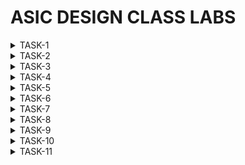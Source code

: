 # ASIC DESIGN CLASS LABS

<details>
 <summary> TASK-1 </summary>

***LAB 1a - Create a C program and compile it using GCC and then verify the output.***

Steps to be followed -

1] Open a text editor with a name sum1ton with use of the command mentioned below.
![1](https://github.com/user-attachments/assets/35037a36-036f-4039-a1c4-ba22a6dd7e1c)

2] Write a code to get sum of n numbers in the text editor.
![2](https://github.com/user-attachments/assets/5811c714-ff40-4b18-a8c6-b126d7fdd580)

3] Now compile the written code with help of gcc compiler
![3](https://github.com/user-attachments/assets/5759c133-0bb1-4248-96f5-0f89c930a49a)

4] Now run the executable code to check the final output
![4](https://github.com/user-attachments/assets/80d2507d-0549-4b86-9c9b-628f88a05c20)

Conclusion - Hence after succesfully executing c code we get sum of first 100 numbers as 5050.


***LAB 1b - Compiling a C code on  RISC_V compiler using O1 and Ofast.***

Steps to be followed -

1] Write a c program to get sum of n numbers
![Screenshot (740)](https://github.com/user-attachments/assets/3944499f-a22c-425f-bd20-75998bb96126)

2]Compile the c code using risc-v compiler with -O1 switch
![Screenshot (744)](https://github.com/user-attachments/assets/3c9961db-5692-4fa2-92f3-758fbd3c0c7a)

3] After creating an object file use the command to see the assembly code
![Screenshot (745)](https://github.com/user-attachments/assets/94aa641d-eb09-428a-8933-69975a713d0e)

4] As in the assembly code we just need to check inside the main so use | less.
![Screenshot (754)](https://github.com/user-attachments/assets/ba0bfb90-3e69-45d8-af8a-a6d1e353497f)

5] 15 lines of opcode are observed
![Screenshot (749)](https://github.com/user-attachments/assets/5e627bf6-fd02-4750-9f95-1191dda29b99)

6] Now use Ofast switch while compiling and repeat 3rd and 4th steps
![Screenshot (753)](https://github.com/user-attachments/assets/17ca7950-b63a-431d-ac5d-cf65c58455dd)

7] After generating the assembly code we obtain 12 lines of opcode.
![Screenshot (756)](https://github.com/user-attachments/assets/21362011-f28d-42a8-9955-641c2fd3ed27)

Conclusion - Hence the compilation is successfully performed.

</details>



<details>
 <summary>TASK-2 </summary>

***LAB 2 - Compiling the C code with RISC-V compiler using spike simulator and debugging it.***

Steps to be followed -

1] After compiling the sum1ton.c file using gcc compiler we got result as 5050. Now for verifying for same result using risc-v compiler use spike simulator and to get result use the command spike pk sum1ton.o 

![1](https://github.com/user-attachments/assets/c890e1e3-2060-4ab7-bfc8-bcac285c685d)

We get same result as 5050

2] Now to open debugger use "spike -d pk" command and to execute from 0 to first address of main section use "until pc 0 100b0 " where 0 is the initial and 100b0 is the first address under main section.

![2](https://github.com/user-attachments/assets/64e492dc-c68a-4898-bddc-7387e59d88ed)


3] TO check content of a2 register use "reg 0 a2" command. After executing it's content will be displayed. To go to the next instruction just press enter.

![3](https://github.com/user-attachments/assets/29fb83c7-4a7a-46c5-a2d9-fb5db9b953db)

4] As we can see the next instruction is "lui" which is used to load immediate. After executing it use "reg 0 a2" command and here we can observe that it's content is changed

![4](https://github.com/user-attachments/assets/7a7800da-a458-4ccc-a603-7a80c4c05d22)


5] Now moving to next instruction i.e "sp" stack pointer; after executing it we can observe hexadecimal 10 got subtracted i.e from 50 to 40.

![Screenshot (793)](https://github.com/user-attachments/assets/f7e12f2b-f0d5-4c51-85dc-419c7de18fb6)

Hence in similar way we can perform succeeding instructions.

</details>





<details>
 <summary>TASK-3 </summary>
 
    
***LAB 3***

***LAB-3A] Identify various RISC-V instruction type (R, I, S, B, U, J) and exact 32-bit instruction code in the instruction type format for below RISC-V instructions***


### Instructions Table

| Instruction          | Type | Opcode  | funct7 | rs2  | rs1  | funct3 | rd   | Imm   | 32-bit Instruction Code             |
|----------------------|------|---------|--------|------|------|--------|------|-------|-------------------------------------|
| `ADD r8, r9, r10`    | R    | 0110011 | 0000000| 01010| 01001| 000    | 01000|       | 0000000 01010 01001 000 01000 0110011 |
| `SUB r10, r8, r9`    | R    | 0110011 | 0100000| 01001| 01000| 000    | 01010|       | 0100000 01001 01000 000 01010 0110011 |
| `AND r9, r8, r10`    | R    | 0110011 | 0000000| 01010| 01000| 111    | 01001|       | 0000000 01010 01000 111 01001 0110011 |
| `OR r8, r9, r5`      | R    | 0110011 | 0000000| 00101| 01001| 110    | 01000|       | 0000000 00101 01001 110 01000 0110011 |
| `XOR r8, r8, r4`     | R    | 0110011 | 0000000| 00100| 01000| 100    | 01000|       | 0000000 00100 01000 100 01000 0110011 |
| `SLT r0, r1, r4`     | R    | 0110011 | 0000000| 00100| 00001| 010    | 00000|       | 0000000 00100 00001 010 00000 0110011 |
| `ADDI r2, r2, 5`     | I    | 0010011 |        |      | 00010| 000    | 00010| 000000000101 | 000000000101 00010 000 00010 0010011 |
| `SW r2, r0, 4`       | S    | 0100011 |        | 00010| 00000| 010    |      | 0000000 0100  | 0000000 00100 00000 010 00010 0100011 |
| `SRL r6, r1, r1`     | R    | 0110011 | 0000000| 00001| 00001| 101    | 00110|       | 0000000 00001 00001 101 00110 0110011 |
| `BNE r0, r0, 20`     | B    | 1100011 |        | 00000| 00000| 001    |      | 0000000 10100 | 0000000 10100 00000 001 00000 1100011 |
| `BEQ r0, r0, 15`     | B    | 1100011 |        | 00000| 00000| 000    |      | 0000000 01111 | 0000000 01111 00000 000 00000 1100011 |
| `LW r3, r1, 2`       | I    | 0000011 |        |      | 00001| 010    | 00011| 000000000010 | 000000000010 00001 010 00011 0000011 |
| `SLL r5, r1, r1`     | R    | 0110011 | 0000000| 00001| 00001| 001    | 00101|       | 0000000 00001 00001 001 00101 0110011 |


***LAB-3B] By making use of RISCV Core: Verilog Netlist and Testbench, perform an experiment of Functional Simulation.***




From below we can see all instructions are Hardcoded. 



![9](https://github.com/user-attachments/assets/d8d022bc-67a7-4795-83d4-e19007f7a0fd)


To compile and to get gtkwave of the iiitb_rv32i.v file and it's testbench iiitb_rv32i_tb.v file use below commands : 


![10](https://github.com/user-attachments/assets/c2183c7e-c878-4267-a506-04cf026595a8)


Table to show standard risc-v isa and Hardcore isa for each operation :


| Operation          | Standard RISCV ISA | Hardcoded ISA |
|--------------------|---------------------|---------------|
| ADD R6, R2, R1     | 32'h00110333        | 32'h02208300  |
| SUB R7, R1, R2     | 32'h402083b3        | 32'h02209380  |
| AND R8, R1, R3     | 32'h0030f433        | 32'h0230a400  |
| OR R9, R2, R5      | 32'h005164b3        | 32'h02513480  |
| XOR R10, R1, R4    | 32'h0040c533        | 32'h0240c500  |
| SLT R1, R2, R4     | 32'h0045a0b3        | 32'h02415580  |
| ADDI R12, R4, 5    | 32'h004120b3        | 32'h00520600  |
| BEQ R0, R0, 15     | 32'h00000f63        | 32'h00f00002  |
| SW R3, R1, 2       | 32'h0030a123        | 32'h00209181  |
| LW R13, R1, 2      | 32'h0020a683        | 32'h00208681  |
| SRL R16, R14, R2   | 32'h0030a123        | 32'h00271803  |
| SLL R15, R1, R2    | 32'h002097b3        | 32'h00208783  |


Output waveforms for each instruction -

1] ADD R6, R2, R1  : here addition is performed as R2+R1 and stored in R1 

from below image we can see output of ADD : 00000001 + 00000002 = 00000003

![1](https://github.com/user-attachments/assets/0f3f8435-da39-4420-bb3a-8462f0d65b56)


Similarly all instructions are executed and their respective waveforms are recorded


2] SUB R7, R1, R2

![2](https://github.com/user-attachments/assets/0b45855b-bf87-43a2-ab9d-86fdcf211f98)

3] AND R8, R1, R3

![3](https://github.com/user-attachments/assets/ff7b5e6c-2a6b-47ff-a766-56dd5cba9d9f)

4] OR R9, R2, R5

![4](https://github.com/user-attachments/assets/d920063c-d861-449b-98c6-f3842716b6ef)

5] XOR R10, R1, R4

![5](https://github.com/user-attachments/assets/72648356-f4fe-45ba-9d04-1ee9f1106071)

6] SLT R1, R2, R4

![6](https://github.com/user-attachments/assets/e163b617-7689-4dba-8d8a-09c410385e6e)

7] ADDI R12, R4, 5

![7](https://github.com/user-attachments/assets/f8871143-418f-45fa-beb7-d2b9c554dcba)

8] BEQ R0, R0, 15

![8](https://github.com/user-attachments/assets/6bf61cab-2f26-4b64-98db-259339a51666)


</details>


<details>
 <summary>TASK-4 </summary>

***LAB-4] Create a "TO-DO LIST APPLICATION" in C and compile with gcc and Risc-V architecture compilers and verify the output.***


C program for "TO-DO-LIST APPLICATION":

```c
#include <stdio.h>
#include <string.h>

#define MAX_TASKS 100
#define TASK_LENGTH 100

typedef struct {
    char task[TASK_LENGTH];
    int is_done;
} Todo;

Todo todo_list[MAX_TASKS];
int task_count = 0;

void add_task() {
    if (task_count < MAX_TASKS) {
        printf("Enter the task: ");
        getchar(); // To consume the newline character from the previous input
        fgets(todo_list[task_count].task, TASK_LENGTH, stdin);
        todo_list[task_count].task[strcspn(todo_list[task_count].task, "\n")] = 0; // Remove newline character
        todo_list[task_count].is_done = 0;
        task_count++;
        printf("Task added successfully!\n");
    } else {
        printf("Task list is full!\n");
    }
}

void view_tasks() {
    if (task_count == 0) {
        printf("No tasks to display.\n");
        return;
    }
    for (int i = 0; i < task_count; i++) {
        printf("%d. [%c] %s\n", i + 1, todo_list[i].is_done ? 'x' : ' ', todo_list[i].task);
    }
}

void mark_task_done() {
    int task_num;
    printf("Enter the task number to mark as done: ");
    scanf("%d", &task_num);
    if (task_num > 0 && task_num <= task_count) {
        todo_list[task_num - 1].is_done = 1;
        printf("Task marked as done.\n");
    } else {
        printf("Invalid task number.\n");
    }
}

int main() {
    int choice;
    while (1) {
        printf("\nTo-Do List Application\n");
        printf("1. Add Task\n");
        printf("2. View Tasks\n");
        printf("3. Mark Task as Done\n");
        printf("4. Exit\n");
        printf("Enter your choice: ");
        scanf("%d", &choice);

        switch (choice) {
            case 1:
                add_task();
                break;
            case 2:
                view_tasks();
                break;
            case 3:
                mark_task_done();
                break;
            case 4:
                printf("Exiting the application.\n");
                return 0;
            default:
                printf("Invalid choice. Please try again.\n");
        }
    }
}
```


Compilation with gcc -


![1](https://github.com/user-attachments/assets/bddcc84d-03eb-4979-b091-72a4ae171ec8)


Output can be observed as -

![2 (2)](https://github.com/user-attachments/assets/4ff6582c-3602-4a06-b800-7bb2dadb215f)

![Screenshot 2024-08-14 100416](https://github.com/user-attachments/assets/b295809e-e020-4021-b446-a1707f8dbd82)

![4](https://github.com/user-attachments/assets/f7f9cb89-f68d-41c8-9144-45238147aed3)


**Compiling the C code in RISC-V architecture with O1 and Ofast switches -**


A] Executing the C code with O1 switch with below command in terminal -


![5](https://github.com/user-attachments/assets/8893df1d-a763-4e3f-a4d3-c51457e29b1e)


The assembly line code for the O1 switch can be observed as below -


![6](https://github.com/user-attachments/assets/625df460-7a1d-457a-92c7-e77f62cf88c0)


B] Executing the C code with with Ofast switch -


![7](https://github.com/user-attachments/assets/a590b975-b548-49a4-bc79-8b4a32f33ce1)


The assembly line code, after executing the C code with Ofast switch can be observed as below-


![8](https://github.com/user-attachments/assets/a0731e9a-bec5-47bc-b43a-4fd44867a7d2)


For verifying for same result using risc-v architecture use spike simulator -

``spike pk todolist.o ``


![9](https://github.com/user-attachments/assets/71d46768-c6ca-4670-a9a1-b91ba738ebaf)


Now to open debugger use ``spike -d pk todolist.c`` command and to execute from 0 to first address of main section use ``until pc 0 103cc`` where 0 is the initial and 103cc is the first address under main section.


![10](https://github.com/user-attachments/assets/dc5e357e-3abc-4bee-96aa-9c9358a9bb84)



Observation - After compiling the "TO-DO-LIST APPLICATION" C program with gcc compiler and RISC-V architecture uising O1 and Ofast switches; same output is observed.


![11](https://github.com/user-attachments/assets/177f81b3-a8d2-4eee-ac07-9d6ebf148c1b)


</details>


<details>
 <summary>TASK-5 </summary>

***LAB 5] Build a 5-stage pipelined RISC-V processor using TL verilog and Makerchip***


Enabeling the Visualisation for the pipelined cpu in makerchip - 


![1](https://github.com/user-attachments/assets/ff0ba0a6-c788-4495-bb6f-fb4676e52bd5)

![2](https://github.com/user-attachments/assets/68c0bf00-3dc1-4b26-b2ee-0659cc255a8e)


Appending the Fetch using PC Logic and Adding the instruction memory - 

![3](https://github.com/user-attachments/assets/eccfa195-6e20-4216-af66-a51439a5faab)

Decoding I,R,S,U,B,J type of instructions based on opcode [6:0]
Only [6:2] is used here because this implementation is for RV64I which does not use [1:0] - 


![4](https://github.com/user-attachments/assets/bd2e98f5-03bd-467f-92ba-442d8813a1ac)


Adding a unique name to the clock with ```$clk_vai = *clk``` - 


![5](https://github.com/user-attachments/assets/49fcd8cb-4339-4de9-afad-fbcf0e109f6a)


Instruction immediate value decode - 


![8](https://github.com/user-attachments/assets/d49f42ea-f2f1-45f2-8e84-ff24a2125e1b)


Decoding other fields of instruction (source and destination registers, funct, opcode) using valid -


![9](https://github.com/user-attachments/assets/4203ad52-f6a3-404d-a4f7-dafa5344d40f)


Decode instruction in subset of base instruction set based on RISC-V 32I 

Use the command to decode - ```$dec_bits[10:0] = {$funct7[5],$funct3,$opcode}```

Decoding individual branch instructions - 


![10](https://github.com/user-attachments/assets/3f665bc6-bfbe-4326-b3b2-9a052e274fc2)

To quite down warnings - ``` `BOGUS_USE($is_beq $is_bne $is_blt $is_bge $is_bltu $is_bgeu $is_addi $is_add)``` is added to the TLV code

**Register file Read and Write**

Here the Register file is 2 read, 1 write which means 2 read and 1 write operation can happen simultanously.

For changes on Register File Read assign ``$scr1/2_value[31:0]`` to register file outputs.


![11](https://github.com/user-attachments/assets/78fa9d26-3d74-4644-b52d-83434f3edee5)

**ALU**

During the execute stage at ALU, both the operands perform the operation based on opcode. The output of ALU can be observed at `Sresult` .

Below is snapshot from Makerchip IDE after performing the execute stage.

![12](https://github.com/user-attachments/assets/02237119-43f9-4d15-bad1-68a612577f76)

**Register File Write** can be performed as below and it's waveform can be observed -


![13](https://github.com/user-attachments/assets/9ae8ddca-a593-410a-8cd0-12692157a3dd)

**Implementing Branch Instructions**

The next stage in the building of the RISC-V microarchitecture, is the addition of branches.


![14](https://github.com/user-attachments/assets/0cafd8be-d2cb-4fdf-97ea-a6a0612d0294)


For complementing branch instructions use ``$br_target_pc[31:0] = $pc +$imm;`` 

![15](https://github.com/user-attachments/assets/0322dd3f-adc4-482a-b261-8a23c28a9b9e)

**Testbench**

To pass the testbench use - ``*passed = |cpu/xreg[10]>>5$value == (1+2+3+4+5+6+7+8+9+10);``

From the below snapshot from makerchip, we can observe that the Testbench is successfullt implemented, and we can verify it from the LOG terminal


![16](https://github.com/user-attachments/assets/c1ce8a67-3e74-4bbd-b348-db4d618dea14)


**Pipelining the RISC-V CPU**

After applying pipeling to the cpu core and including the load,store and data memory option, we can observe the pipelined output at the **visualization** terminal 

![17](https://github.com/user-attachments/assets/31a95dc6-4a69-4904-9602-4d0a3533b6f3)

On the viz tab we can observe execution of various insturents and their results on differnt registers

For the risc-v cpu code , it takes 59 cycles for execution after adding the load,store and jump instructions.


![18](https://github.com/user-attachments/assets/c87b2b4f-d2cb-4516-b943-42ae175e2df2)

Below is snapshot of pipelined CPU with a test case of assembly program which does summation from 1 to 9 then stores to r14 of register file. In snapshot r14 = 45.

![Screenshot 2024-08-21 225050](https://github.com/user-attachments/assets/14ef33c4-d231-4483-9590-50c15230ab0a)


![Screenshot 2024-08-21 225234](https://github.com/user-attachments/assets/b6c445e1-2491-4784-ad81-92badebe5d99)



The gradual output of add instruction at 56th cycle  stored in the r10 register can be observed as 


![Screenshot 2024-08-21 212517](https://github.com/user-attachments/assets/241221eb-6e2b-43b0-9c92-915e4f1e1bb8)


Hence in similar pattern output for other instructions can be analized.


***Block diagram of the designed RISC-V CPU***


![20](https://github.com/user-attachments/assets/08a9b81d-6e87-4acb-8614-3b586a65d3ee)


***Output waveform with clock signal appended with name ``clk_vai``***

![21](https://github.com/user-attachments/assets/2bb47755-9727-446f-91a1-88e105068d65)


**Reset signal**


![22](https://github.com/user-attachments/assets/776d7794-c8ea-4810-910f-a45190913b6a)


Gradual addition of 1 to 9 stored in r14 register


![Screenshot 2024-08-21 225234](https://github.com/user-attachments/assets/fd7c300d-8db5-4c34-8134-402a9493e71a)



***Code***

```
\m4_TLV_version 1d: tl-x.org
\SV
   // Template code can be found in: https://github.com/stevehoover/RISC-V_MYTH_Workshop
   
   m4_include_lib(['https://raw.githubusercontent.com/BalaDhinesh/RISC-V_MYTH_Workshop/master/tlv_lib/risc-v_shell_lib.tlv'])

\SV
   m4_makerchip_module   // (Expanded in Nav-TLV pane.)
\TLV

   // /====================\
   // | Sum 1 to 9 Program |
   // \====================/
   //
   // Add 1,2,3,...,9 (in that order).
   //
   // Regs:
   //  r10 (a0): In: 0, Out: final sum
   //  r12 (a2): 10
   //  r13 (a3): 1..10
   //  r14 (a4): Sum
   // 
   // External to function:
   m4_asm(ADD, r10, r0, r0)             // Initialize r10 (a0) to 0.
   // Function:
   m4_asm(ADD, r14, r10, r0)            // Initialize sum register a4 with 0x0
   m4_asm(ADDI, r12, r10, 1010)         // Store count of 10 in register a2.
   m4_asm(ADD, r13, r10, r0)            // Initialize intermediate sum register a3 with 0
   // Loop:
   m4_asm(ADD, r14, r13, r14)           // Incremental addition
   m4_asm(ADDI, r13, r13, 1)            // Increment intermediate register by 1
   m4_asm(BLT, r13, r12, 1111111111000) // If a3 is less than a2, branch to label named <loop>
   m4_asm(ADD, r10, r14, r0)            // Store final result to register a0 so that it can be read by main program
   m4_asm(SW, r0, r10, 10000)           // Store r10 result in dmem
   m4_asm(LW, r17, r0, 10000)           // Load contents of dmem to r17
   m4_asm(JAL, r7, 00000000000000000000) // Done. Jump to itself (infinite loop). (Up to 20-bit signed immediate plus implicit 0 bit (unlike JALR) provides byte address; last immediate bit should also be 0)
   m4_define_hier(['M4_IMEM'], M4_NUM_INSTRS)

   |cpu
      @0
         $reset = *reset;
         $clk_vai = *clk;
         
         //PC fetch - branch, jumps and loads introduce 2 cycle bubbles in this pipeline
         $pc[31:0] = >>1$reset ? '0 : (>>3$valid_taken_br ? >>3$br_tgt_pc :
                                       >>3$valid_load     ? >>3$inc_pc[31:0] :
                                       >>3$jal_valid      ? >>3$br_tgt_pc :
                                       >>3$jalr_valid     ? >>3$jalr_tgt_pc :
                                                     (>>1$inc_pc[31:0]));
         // Access instruction memory using PC
         $imem_rd_en = ~ $reset;
         $imem_rd_addr[M4_IMEM_INDEX_CNT-1:0] = $pc[M4_IMEM_INDEX_CNT+1:2];
         
         
      @1
         //Getting instruction from IMem
         $instr[31:0] = $imem_rd_data[31:0];
         
         //Increment PC
         $inc_pc[31:0] = $pc[31:0] + 32'h4;
         
         //Decoding I,R,S,U,B,J type of instructions based on opcode [6:0]
         //Only [6:2] is used here because this implementation is for RV64I which does not use [1:0]
         $is_i_instr = $instr[6:2] ==? 5'b0000x ||
                       $instr[6:2] ==? 5'b001x0 ||
                       $instr[6:2] == 5'b11001;
         
         $is_r_instr = $instr[6:2] == 5'b01011 ||
                       $instr[6:2] ==? 5'b011x0 ||
                       $instr[6:2] == 5'b10100;
         
         $is_s_instr = $instr[6:2] ==? 5'b0100x;
         
         $is_u_instr = $instr[6:2] ==? 5'b0x101;
         
         $is_b_instr = $instr[6:2] == 5'b11000;
         
         $is_j_instr = $instr[6:2] == 5'b11011;
         
         //Immediate value decode
         $imm[31:0] = $is_i_instr ? { {21{$instr[31]}} , $instr[30:20]} :
                      $is_s_instr ? { {21{$instr[31]}} , $instr[30:25] , $instr[11:8] , $instr[7]} :
                      $is_b_instr ? { {20{$instr[31]}} , $instr[7] , $instr[30:25] , $instr[11:8] , 1'b0} :
                      $is_u_instr ? { $instr[31] , $instr[30:12] , { 12{1'b0}} } :
                      $is_j_instr ? { {12{$instr[31]}} , $instr[19:12] , $instr[20] , $instr[30:21] , 1'b0} :
                      >>1$imm[31:0];
         
         //Generate valid signals for each instruction fields
         $rs1_or_funct3_valid    = $is_r_instr || $is_i_instr || $is_s_instr || $is_b_instr;
         $rs2_valid              = $is_r_instr || $is_s_instr || $is_b_instr;
         $rd_valid               = $is_r_instr || $is_i_instr || $is_u_instr || $is_j_instr;
         $funct7_valid           = $is_r_instr;
         
         //Decode other fields of instruction - source and destination registers, funct, opcode
         ?$rs1_or_funct3_valid
            $rs1[4:0]    = $instr[19:15];
            $funct3[2:0] = $instr[14:12];
         
         ?$rs2_valid
            $rs2[4:0]    = $instr[24:20];
         
         ?$rd_valid
            $rd[4:0]     = $instr[11:7];
         
         ?$funct7_valid
            $funct7[6:0] = $instr[31:25];
         
         $opcode[6:0] = $instr[6:0];
         
         //Decode instruction in subset of base instruction set based on RISC-V 32I
         $dec_bits[10:0] = {$funct7[5],$funct3,$opcode};
         
         //Branch instructions
         $is_beq   = $dec_bits ==? 11'bx_000_1100011;
         $is_bne   = $dec_bits ==? 11'bx_001_1100011;
         $is_blt   = $dec_bits ==? 11'bx_100_1100011;
         $is_bge   = $dec_bits ==? 11'bx_101_1100011;
         $is_bltu  = $dec_bits ==? 11'bx_110_1100011;
         $is_bgeu  = $dec_bits ==? 11'bx_111_1100011;
         
         //Jump instructions
         $is_auipc = $dec_bits ==? 11'bx_xxx_0010111;
         $is_jal   = $dec_bits ==? 11'bx_xxx_1101111;
         $is_jalr  = $dec_bits ==? 11'bx_000_1100111;
         
         //Arithmetic instructions
         $is_addi  = $dec_bits ==? 11'bx_000_0010011;
         $is_add   = $dec_bits ==  11'b0_000_0110011;
         $is_lui   = $dec_bits ==? 11'bx_xxx_0110111;
         $is_slti  = $dec_bits ==? 11'bx_010_0010011;
         $is_sltiu = $dec_bits ==? 11'bx_011_0010011;
         $is_xori  = $dec_bits ==? 11'bx_100_0010011;
         $is_ori   = $dec_bits ==? 11'bx_110_0010011;
         $is_andi  = $dec_bits ==? 11'bx_111_0010011;
         $is_slli  = $dec_bits ==? 11'b0_001_0010011;
         $is_srli  = $dec_bits ==? 11'b0_101_0010011;
         $is_srai  = $dec_bits ==? 11'b1_101_0010011;
         $is_sub   = $dec_bits ==? 11'b1_000_0110011;
         $is_sll   = $dec_bits ==? 11'b0_001_0110011;
         $is_slt   = $dec_bits ==? 11'b0_010_0110011;
         $is_sltu  = $dec_bits ==? 11'b0_011_0110011;
         $is_xor   = $dec_bits ==? 11'b0_100_0110011;
         $is_srl   = $dec_bits ==? 11'b0_101_0110011;
         $is_sra   = $dec_bits ==? 11'b1_101_0110011;
         $is_or    = $dec_bits ==? 11'b0_110_0110011;
         $is_and   = $dec_bits ==? 11'b0_111_0110011;
         
         //Store instructions
         $is_sb    = $dec_bits ==? 11'bx_000_0100011;
         $is_sh    = $dec_bits ==? 11'bx_001_0100011;
         $is_sw    = $dec_bits ==? 11'bx_010_0100011;
         
         //Load instructions - support only 4 byte load
         $is_load  = $dec_bits ==? 11'bx_xxx_0000011;
         
         $is_jump = $is_jal || $is_jalr;
         
      @2
         //Get Source register values from reg file
         $rf_rd_en1 = $rs1_or_funct3_valid;
         $rf_rd_en2 = $rs2_valid;
         
         $rf_rd_index1[4:0] = $rs1[4:0];
         $rf_rd_index2[4:0] = $rs2[4:0];
         
         //Register file bypass logic - data forwarding from ALU to resolve RAW dependence
         $src1_value[31:0] = $rs1_bypass ? >>1$result[31:0] : $rf_rd_data1[31:0];
         $src2_value[31:0] = $rs2_bypass ? >>1$result[31:0] : $rf_rd_data2[31:0];
         
         //Branch target PC computation for branches and JAL
         $br_tgt_pc[31:0] = $imm[31:0] + $pc[31:0];
         
         //RAW dependence check for ALU data forwarding
         //If previous instruction was writing to reg file, and current instruction is reading from same register
         $rs1_bypass = >>1$rf_wr_en && (>>1$rd == $rs1);
         $rs2_bypass = >>1$rf_wr_en && (>>1$rd == $rs2);
         
      @3
         //ALU
         $result[31:0] = $is_addi  ? $src1_value +  $imm :
                         $is_add   ? $src1_value +  $src2_value :
                         $is_andi  ? $src1_value &  $imm :
                         $is_ori   ? $src1_value |  $imm :
                         $is_xori  ? $src1_value ^  $imm :
                         $is_slli  ? $src1_value << $imm[5:0]:
                         $is_srli  ? $src1_value >> $imm[5:0]:
                         $is_and   ? $src1_value &  $src2_value:
                         $is_or    ? $src1_value |  $src2_value:
                         $is_xor   ? $src1_value ^  $src2_value:
                         $is_sub   ? $src1_value -  $src2_value:
                         $is_sll   ? $src1_value << $src2_value:
                         $is_srl   ? $src1_value >> $src2_value:
                         $is_sltu  ? $sltu_rslt[31:0]:
                         $is_sltiu ? $sltiu_rslt[31:0]:
                         $is_lui   ? {$imm[31:12], 12'b0}:
                         $is_auipc ? $pc + $imm:
                         $is_jal   ? $pc + 4:
                         $is_jalr  ? $pc + 4:
                         $is_srai  ? ({ {32{$src1_value[31]}} , $src1_value} >> $imm[4:0]) :
                         $is_slt   ? (($src1_value[31] == $src2_value[31]) ? $sltu_rslt : {31'b0, $src1_value[31]}):
                         $is_slti  ? (($src1_value[31] == $imm[31]) ? $sltiu_rslt : {31'b0, $src1_value[31]}) :
                         $is_sra   ? ({ {32{$src1_value[31]}}, $src1_value} >> $src2_value[4:0]) :
                         $is_load  ? $src1_value +  $imm :
                         $is_s_instr ? $src1_value + $imm :
                                    32'bx;
         
         $sltu_rslt[31:0]  = $src1_value <  $src2_value;
         $sltiu_rslt[31:0] = $src1_value <  $imm;
         
         //Jump instruction target PC computation
         $jalr_tgt_pc[31:0] = $imm[31:0] + $src1_value[31:0]; 
         
         //Branch resolution
         $taken_br = $is_beq ? ($src1_value == $src2_value) :
                     $is_bne ? ($src1_value != $src2_value) :
                     $is_blt ? (($src1_value < $src2_value) ^ ($src1_value[31] != $src2_value[31])) :
                     $is_bge ? (($src1_value >= $src2_value) ^ ($src1_value[31] != $src2_value[31])) :
                     $is_bltu ? ($src1_value < $src2_value) :
                     $is_bgeu ? ($src1_value >= $src2_value) :
                     1'b0;
         
         //Current instruction is valid if one of the previous 2 instructions were not (taken_branch or load or jump)
         $valid = ~(>>1$valid_taken_br || >>2$valid_taken_br || >>1$is_load || >>2$is_load || >>2$jump_valid || >>1$jump_valid);
         
         //Current instruction is valid & is a taken branch
         $valid_taken_br = $valid && $taken_br;
         
         //Current instruction is valid & is a load
         $valid_load = $valid && $is_load;
         
         //Current instruction is valid & is jump
         $jump_valid = $valid && $is_jump;
         $jal_valid  = $valid && $is_jal;
         $jalr_valid = $valid && $is_jalr;
         
         //Destination register update - ALU result or load result depending on instruction
         $rf_wr_en = (($rd != '0) && $rd_valid && $valid) || >>2$valid_load;
         $rf_wr_index[4:0] = $valid ? $rd[4:0] : >>2$rd[4:0];
         $rf_wr_data[31:0] = $valid ? $result[31:0] : >>2$ld_data[31:0];
         
      @4
         //Data memory access for load, store
         $dmem_addr[3:0]     =  $result[5:2];
         $dmem_wr_en         =  $valid && $is_s_instr;
         $dmem_wr_data[31:0] =  $src2_value[31:0];
         $dmem_rd_en         =  $valid_load;
         
      
         //Write back data read from load instruction to register
         $ld_data[31:0]      =  $dmem_rd_data[31:0];
         
      
      

      // Note: Because of the magic we are using for visualisation, if visualisation is enabled below,
      //       be sure to avoid having unassigned signals (which you might be using for random inputs)
      //       other than those specifically expected in the labs. You'll get strange errors for these.

   
   // Assert these to end simulation (before Makerchip cycle limit).
   //Checks if sum of numbers from 1 to 9 is obtained in reg[17] and runs 10 cycles extra after this is met
   *passed = |cpu/xreg[17]>>10$value == (1+2+3+4+5+6+7+8+9);
   //Run for 200 cycles without any checks
   //*passed = *cyc_cnt > 200;
   *failed = 1'b0;
   
   // Macro instantiations for:
   //  o instruction memory
   //  o register file
   //  o data memory
   //  o CPU visualization
   |cpu
      m4+imem(@1)    // Args: (read stage)
      m4+rf(@2, @3)  // Args: (read stage, write stage) - if equal, no register bypass is required
      m4+dmem(@4)    // Args: (read/write stage)
   
   m4+cpu_viz(@4)    // For visualisation, argument should be at least equal to the last stage of CPU logic
                       // @4 would work for all labs
\SV
   endmodule
```

</details>


<details>
 <summary>TASK-6 </summary>
 

***LAB 6 - Comparision of generated RISC-V processor outputs using Iverilog GTKwave and Makerchip***

***Steps to be followed -***

1] Execute the below commands on the terminal window for the buildup to converting the tlv file to the required verilog files

```
 sudo apt install make python python3 python3-pip git iverilog gtkwave

 cd ~

 sudo apt-get install python3-venv

 python3 -m venv .venv

 source ~/.venv/bin/activate

 pip3 install pyyaml click sandpiper-saas
```

![Screenshot 2024-08-26 222633](https://github.com/user-attachments/assets/499c08ad-0b72-4828-8c8d-c19852704878)



2] Use of Sandpiper to convert the TL-Verilog file to Verilog file 

![2](https://github.com/user-attachments/assets/ac001acc-9292-4ed9-a0ab-57849a8e6fdc)

3] Now to compile and simulate the generated verilog code for RISC-V design  run the following commands.

```
 iverilog -o output/pre_synth_sim.out -DPRE_SYNTH_SIM src/module/testbench.v -I src/include -I src/module

 cd output

 ./pre_synth_sim.out
```

![4](https://github.com/user-attachments/assets/b21e1941-e23b-4d90-ae72-b461de361323)

4] Now to open the .vcd simulation file through GTKWave use below command 

```
$ gtkwave pre_synth_sim.vcd
```

![5](https://github.com/user-attachments/assets/0dcb0f6d-b653-4390-9cac-7e6b25352067)



5] The generated output waveform is as shown below which includes -
   (i) Clock signal appended with name - CPU_clk_vai_a0.
   (ii) reset signal.
   (iii) 10-bit output showing gradual addition of 1 to 9.


  
![6](https://github.com/user-attachments/assets/ec109a35-ba92-4299-9bb9-3344982e2fdc)


  

  6] For comparison we can see the below plot of gradual addition of 1 to 9 which was obtained in the makerchip using TL-verilog code.

![Screenshot 2024-08-26 233637](https://github.com/user-attachments/assets/a5d68ad0-8ede-4044-8c37-c64e82bda863)
  

</details>
   


<details>
 <summary>TASK-7 </summary>

***LAB 7 - Addition of Peripherals to convert the Digital output to analog output using DAC and PLL.***

PLL (Phase-Locked Loop): A PLL is used to generate stable clock signals from a reference clock. It can also be used to adjust the frequency of the system clock to meet the requirements of the DAC or other peripherals.

DAC (Digital-to-Analog Converter): A DAC converts digital signals into an analog voltage. It requires a clock signal to control the conversion rate. 

***Commands used to run the rvmyth.v file -***

``
iverilog -o ./pre_synth_sim.out -DPRE_SYNTH_SIM src/module/testbench.v -I src/include -I src/module/
``


![Screenshot from 2024-09-02 10-40-01](https://github.com/user-attachments/assets/5ee6b9a6-e543-4e23-9996-791e627784aa)


After this we dump the ./pre_synth_sim.out file to create the .vcd file using the following command

``
./pre_synth_sim.out
``

![Screenshot from 2024-09-02 10-40-24](https://github.com/user-attachments/assets/05c2f587-bdfb-4c8c-bdd3-31ac2a83bb5a)


We then run this .vcd file on gtkwave to observe the output

``
gtkwave pre_synth_sim.vcd
``


![Screenshot from 2024-09-02 10-40-37](https://github.com/user-attachments/assets/19031eba-11ba-4907-be3b-1b0591893f0a)


Below is the output for the waveforms:


![Screenshot from 2024-09-02 10-38-26](https://github.com/user-attachments/assets/91df9dab-9ea2-4bb7-9f02-fc3b49160ca1)



![Screenshot from 2024-09-03 19-26-11](https://github.com/user-attachments/assets/35a36548-89b8-42aa-9453-1a80c85d2f6f)



![Screenshot from 2024-09-03 19-24-10](https://github.com/user-attachments/assets/79dfc06c-352a-4ea6-b647-da7c317e4ecc)



![Screenshot from 2024-09-03 19-23-45](https://github.com/user-attachments/assets/11f5160f-8667-49f0-9457-fce42345237b)


</details>


<details>
 <summary>TASK-8 </summary>

***TASK-8 - RTL design using Verilog with SKY130 Technology .***

<details>
 <summary>Day-1</summary>


**Lab-1**

To setup the installation clone the github repo ```https://github.com/kunalg123/sky130RTLDesignAndSynthesisWorkshop.git```

![Screenshot from 2024-10-17 22-35-08](https://github.com/user-attachments/assets/802db657-3b57-41cc-bd84-66fff31d022e)




**Lab-2 : Iverilog and GTKWave**

After cloning the github repo we can list the below verilog files along with respective testbench files under verilog_files directory

![Screenshot from 2024-10-17 22-35-15](https://github.com/user-attachments/assets/f09953ee-2a1b-489a-a006-bfc781e1e33b)

![Screenshot from 2024-10-17 22-35-18](https://github.com/user-attachments/assets/47699719-2ae6-4b79-9f5a-b43aa85e073e)

Simulation of ```good_mux.v``` using iverilog and observing waveform using GTKwave

![Screenshot from 2024-10-17 22-41-49](https://github.com/user-attachments/assets/718a4218-7902-40dd-8834-c1deaf34a9fe)

![Screenshot from 2024-10-17 22-42-07](https://github.com/user-attachments/assets/e82b2ab7-eef1-4cc6-94a6-036297def25a)


![Screenshot from 2024-10-17 23-34-16](https://github.com/user-attachments/assets/a9295397-b90b-45bf-bc01-9046389ca0fd)


**Lab- 3 : YOSYS**

YOSYS is basically a synthesizer which is used to convert RTL to netlist.


After invoking the yosys on terminal we can see the yosys command prompt as-

![Screenshot from 2024-10-19 16-53-50](https://github.com/user-attachments/assets/0e404e32-8d10-4491-99b4-5b135bf7b8af)


Now to read the library use the command ``read_liberty -lib`` and to read the good_mux.v verilog file use the command ``read_verilog good_mux.v``

![Screenshot from 2024-10-19 17-32-48](https://github.com/user-attachments/assets/d9ebc649-c4a3-449b-af5d-52d6896db7e0)

In the library file name - ``sky130_fd_sc_hd__tt_025C_1v80.lib``  "tt" indicates typical process, "025c" indicates temperature and "1v80" indicates voltage.   
After reading the verilog file we need to perform synthesis on the good_mux.v verilog file.
To do so use the command  - ``synth -top good_mux``

After executing SYNTH on good_mux we can observe the following as result-


![Screenshot from 2024-10-19 17-39-01](https://github.com/user-attachments/assets/c731ed33-fb8b-47d1-8642-9f504e44e0cd)

![Screenshot from 2024-10-19 17-39-15](https://github.com/user-attachments/assets/fe726e57-3813-4a22-a897-bf7c42e99117)

![Screenshot from 2024-10-19 17-39-24](https://github.com/user-attachments/assets/93f9389d-e475-4f72-a09b-7102ddd83c8f)


![Screenshot from 2024-10-19 17-39-39](https://github.com/user-attachments/assets/111ba700-42fb-42d3-b2a1-5992303ddb04)


![Screenshot from 2024-10-19 17-39-52](https://github.com/user-attachments/assets/59cbabbe-e4a7-4e6c-a7fd-5e5f385445f5)

![Screenshot from 2024-10-19 17-40-01](https://github.com/user-attachments/assets/ee1b1616-3482-44e4-a323-5ff3b5e3fb16)

![Screenshot from 2024-10-19 17-40-11](https://github.com/user-attachments/assets/96855d13-7e4e-4201-bed0-c81de414eb3d)

![Screenshot from 2024-10-19 17-40-22](https://github.com/user-attachments/assets/e6d651da-64d3-447a-aef3-c02b20d183e6)

![Screenshot from 2024-10-19 17-40-34](https://github.com/user-attachments/assets/3484e05b-b958-402f-ab06-9514397f9693)

![Screenshot from 2024-10-19 17-40-43](https://github.com/user-attachments/assets/d71d8939-5a73-4f74-8896-af71144d95c1)

![Screenshot from 2024-10-19 17-40-52](https://github.com/user-attachments/assets/78bd7ee8-0213-46bb-8348-ca01ba017953)

![Screenshot from 2024-10-19 17-41-12](https://github.com/user-attachments/assets/cfcf42de-5799-4460-8858-f3fc423da1ca)


Hence we have successfully read the liberty file (.lib) and the verilog file(.v)

Now to generate the netlist us the command ``abc -liberty ../lib/sky130_fd_sc_hd__tt_025C_1v80.lib``

Output on terminal can be observed as -

![Screenshot from 2024-10-19 18-13-34](https://github.com/user-attachments/assets/6591881b-5987-4f8e-bcda-91dced9f53e7)

![Screenshot from 2024-10-19 18-13-48](https://github.com/user-attachments/assets/b936c8ea-30fb-4338-a80f-302cea059322)

After analyzing the ABC results we can observe that it has identified 0 internal signal, 3 input signals and 1 output signal.

The following result can be compared from the verilog file of good_mux

![Screenshot from 2024-10-19 18-20-08](https://github.com/user-attachments/assets/e457caef-00c3-45b0-bb93-7aa5372fba6c)
![Screenshot from 2024-10-19 18-13-48](https://github.com/user-attachments/assets/b936c8ea-30fb-4338-a80f-302cea059322)

To see the logic initialised by the synthesizer use ``show`` command 


![Screenshot from 2024-10-19 18-24-29](https://github.com/user-attachments/assets/2478ffe0-952c-4025-bb30-cd7cc196745f)

![Screenshot from 2024-10-19 18-23-14](https://github.com/user-attachments/assets/6f9aa7db-c067-48d7-84a3-991a7b3fa5c4)


After seeing the logic used, we need to write the netlist and to write the netlist use the command ``write_verilog good_mux_netlist.v
`` 

![Screenshot from 2024-10-19 18-35-21](https://github.com/user-attachments/assets/e4d201ad-0f81-4072-abd7-dba911332225)

We can see the generated netlist verilog file as below 


![Screenshot from 2024-10-19 18-33-24](https://github.com/user-attachments/assets/f568de9c-dfe8-4216-93e3-cd4aa7ba051e)


![Screenshot from 2024-10-19 18-35-21](https://github.com/user-attachments/assets/9cf5ca2d-f158-4aee-aa96-6a99e2c039b6)

```
As we can see alot of information, but our requirement is a simplified netlist.
To simplify the netlist we need to modify the switch

Generated netlist -

/* Generated by Yosys 0.46+34 (git sha1 9432e972f, g++ 12.3.0-1ubuntu1~23.04 -fPIC -O3) */

(* top =  1  *)
(* src = "good_mux.v:2.1-10.10" *)
module good_mux(i0, i1, sel, y);
  (* src = "good_mux.v:2.24-2.26" *)
  wire _0_;
  (* src = "good_mux.v:2.35-2.37" *)
  wire _1_;
  (* src = "good_mux.v:2.46-2.49" *)
  wire _2_;
  (* src = "good_mux.v:2.63-2.64" *)
  wire _3_;
  (* src = "good_mux.v:2.24-2.26" *)
  input i0;
  wire i0;
  (* src = "good_mux.v:2.35-2.37" *)
  input i1;
  wire i1;
  (* src = "good_mux.v:2.46-2.49" *)
  input sel;
  wire sel;
  (* src = "good_mux.v:2.63-2.64" *)
  output y;
  wire y;
  sky130_fd_sc_hd__mux2_1 _4_ (
    .A0(_0_),
    .A1(_1_),
    .S(_2_),
    .X(_3_)
  );
  assign _0_ = i0;
  assign _1_ = i1;
  assign _2_ = sel;
  assign y = _3_;
endmodule
```

</details>

<details>
 <summary>Day-2 </summary>

**Lab-4:Hierarchiel vs Flat synthesizer**

In this task we we have to use the YOSYS synthesizer to generate netlist for the ``multiple_modules.v`` verilog file.


RTl is multiple_module.v :

```
module sub_module2 (input a, input b, output y);
	assign y = a | b;
endmodule

module sub_module1 (input a, input b, output y);
	assign y = a&b;
endmodule


module multiple_modules (input a, input b, input c , output y);
	wire net1;
	sub_module1 u1(.a(a),.b(b),.y(net1));  //net1 = a&b
	sub_module2 u2(.a(net1),.b(c),.y(y));  //y = net1|c ,ie y = a&b + c;
endmodule
```

To perform the task we need to execute the listed commands step by step -

```
1. yosys
2. read_liberty -lib ../lib/sky130_fd_sc_hd__tt_025C_1v80.lib
3. read_verilog multiple_modules.v
4. synth -top multiple_modules
5. abc -liberty ../lib/sky130_fd_sc_hd__tt_025C_1v80.lib
6. show
7. write_verilog -noattr multiple_modules_netlist.v
8. gvim multiple_modules_netlist.v
```

After executing each command we can see the terminal output as -

![Screenshot from 2024-10-19 20-10-01](https://github.com/user-attachments/assets/652a77bb-fe56-414b-8592-a8be95396233)


![Screenshot from 2024-10-19 20-11-39](https://github.com/user-attachments/assets/df627b4e-c895-4e36-b40b-6b28a8b2d33e)

![Screenshot from 2024-10-19 20-11-54](https://github.com/user-attachments/assets/3ec0319a-57c7-4db1-b66b-149f9680707d)


![Screenshot from 2024-10-19 20-12-11](https://github.com/user-attachments/assets/42a6996f-afba-400d-9ee4-346b96b3c8e5)


![Screenshot from 2024-10-19 20-13-35](https://github.com/user-attachments/assets/b07a5c33-cfb0-447e-9d32-49d2d9f21b6e)

![Screenshot from 2024-10-19 20-14-25](https://github.com/user-attachments/assets/1667c88d-a11c-44c6-9fa7-420012c55ffd)

After analyzing the ABC results we can observe that it has identified 0 internal signal, 3 input signals and 1 output signal.

Generated netlist circuit -

![Screenshot from 2024-10-19 20-17-51](https://github.com/user-attachments/assets/3d62a196-1347-47fc-bc7b-50899d0af18a)

The resultant netlist:

```
/* Generated by Yosys 0.46+34 (git sha1 9432e972f, g++ 12.3.0-1ubuntu1~23.04 -fPIC -O3) */

module multiple_modules(a, b, c, y);
  input a;
  wire a;
  input b;
  wire b;
  input c;
  wire c;
  wire net1;
  output y;
  wire y;
  sub_module1 u1 (
    .a(a),
    .b(b),
    .y(net1)
  );
  sub_module2 u2 (
    .a(net1),
    .b(c),
    .y(y)
  );
endmodule

module sub_module1(a, b, y);
  wire _0_;
  wire _1_;
  wire _2_;
  input a;
  wire a;
  input b;
  wire b;
  output y;
  wire y;
  sky130_fd_sc_hd__and2_0 _3_ (
    .A(_1_),
    .B(_0_),
    .X(_2_)
  );
  assign _1_ = b;
  assign _0_ = a;
  assign y = _2_;
endmodule

module sub_module2(a, b, y);
  wire _0_;
  wire _1_;
  wire _2_;
  input a;
  wire a;
  input b;
  wire b;
  output y;
  wire y;
  sky130_fd_sc_hd__or2_0 _3_ (
    .A(_1_),
    .B(_0_),
    .X(_2_)
  );
  assign _1_ = b;
  assign _0_ = a;
  assign y = _2_;
endmodule
```

***Flat Netlist***

The flat netlist is being generated to flatten out or avoid all the hierarchies generated in the Hierarchical netlist.

Use of ``flaten`` to write a flat netlist.

![Screenshot from 2024-10-19 20-33-23](https://github.com/user-attachments/assets/08e27578-5ea4-4673-8212-34f8b60a029a)

Generated flat netlist :

```
/* Generated by Yosys 0.46+34 (git sha1 9432e972f, g++ 12.3.0-1ubuntu1~23.04 -fPIC -O3) */

module multiple_modules(a, b, c, y);
  wire _0_;
  wire _1_;
  wire _2_;
  wire _3_;
  wire _4_;
  wire _5_;
  input a;
  wire a;
  input b;
  wire b;
  input c;
  wire c;
  wire net1;
  wire \u1.a ;
  wire \u1.b ;
  wire \u1.y ;
  wire \u2.a ;
  wire \u2.b ;
  wire \u2.y ;
  output y;
  wire y;
  sky130_fd_sc_hd__and2_0 _6_ (
    .A(_1_),
    .B(_0_),
    .X(_2_)
  );
  sky130_fd_sc_hd__or2_0 _7_ (
    .A(_4_),
    .B(_3_),
    .X(_5_)
  );
  assign _4_ = \u2.b ;
  assign _3_ = \u2.a ;
  assign \u2.y  = _5_;
  assign \u2.a  = net1;
  assign \u2.b  = c;
  assign y = \u2.y ;
  assign _1_ = \u1.b ;
  assign _0_ = \u1.a ;
  assign \u1.y  = _2_;
  assign \u1.a  = a;
  assign \u1.b  = b;
  assign net1 = \u1.y ;
endmodule
```

By comparing the flat netlist with that of Hierarchical netlist we can observe that all the sub_modules has ben flatten out in the flat netlist.
We can observe direct instatntiation of AND and OR gates.


![Screenshot from 2024-10-20 10-47-16](https://github.com/user-attachments/assets/1df8f8f0-476f-4e7c-bc1d-eca60f760b35)


Generated flatten netlist circuit - 

![Screenshot from 2024-10-20 11-04-33](https://github.com/user-attachments/assets/9cb86c42-7178-4cfe-a317-02fccb24fc1f)


***Sub-module level synthesis***

Synthesizing the sub_module1 i.e. u1 of the multiple_modules.v :

To synthesize the sub_module1 i.e. u1 use the below commands :

```
1. yosys
2. read_liberty -lib ../lib/sky130_fd_sc_hd__tt_025C_1v80.lib
3. read_verilog multiple_modules.v
4. synth -top sub_module1
5. abc -liberty ../lib/sky130_fd_sc_hd__tt_025C_1v80.lib
6. show
```

The terminal output can be observed as -

![Screenshot from 2024-10-20 11-16-08](https://github.com/user-attachments/assets/de3693c9-d615-4f4e-b175-8d0cc7299e92)

![Screenshot from 2024-10-20 11-16-57](https://github.com/user-attachments/assets/16b5f471-35f9-4287-b66e-e7ec1b29d470)

![Screenshot from 2024-10-20 11-17-11](https://github.com/user-attachments/assets/d8a377f2-eca1-4a9e-b63b-81f044a2902c)

We can observe only sub_module1 stats are obtained:

![Screenshot from 2024-10-20 11-17-20](https://github.com/user-attachments/assets/ba2cff1d-36df-442c-9217-907b473781f1)


![Screenshot from 2024-10-20 11-17-45](https://github.com/user-attachments/assets/a8212d91-1ebe-4da2-b6e6-57c69f56bc30)



![Screenshot from 2024-10-20 11-18-06](https://github.com/user-attachments/assets/033ced51-38fc-4080-b55e-dc4f81f01b14)



***LAB-5:Various flop coding styles and optimization:***

Simulating the D-FF verilog file with iverilog and observing the output waveform on gtkwave-

Note: All the required verilog files to perform simulation of d-ff are available in the verilog_files directory. 

1] Use of ``Asynchronous_reset:``

Commands to simulate d-ff file :

```
iverilog dff_asyncres.v tb_dff_asyncres.v
./a.out
gtkwave tb_dff_asyncres.vcd
```

Terminal output -

![Screenshot from 2024-10-20 11-50-05](https://github.com/user-attachments/assets/a01d5c55-858e-4adc-95d7-c25c1248b0e0)

GTK-waveform:

![Screenshot from 2024-10-20 11-50-33](https://github.com/user-attachments/assets/9a924ec5-4e5e-4e5d-95a6-91f07d972ab6)

Observation : As soon as asynchronous_reset goes high (1), the output "q" for d-ff goes low(0) independent of posedge or negedge of clock.

2] Use of ``Asynchronous_set:``

Commands to simulate d-ff file with asynchronous_set :

```
iverilog dff_async_set.v tb_dff_async_set.v
./a.out
gtkwave tb_dff_async_set.vcd
```

Terminal output - 

![Screenshot from 2024-10-20 11-59-41](https://github.com/user-attachments/assets/0497ae9a-0778-434e-8d53-96430cab1362)

GTK-waveform:

![Screenshot from 2024-10-20 12-00-13](https://github.com/user-attachments/assets/224dbdb0-3abf-4543-82af-a1de43b3d0d7)


Observation : As long as asynchronous_set goes high (1), the output "q" for d-ff goes high(1) independent of posedge or negedge of clock and irrespective of input "d".


2] Use of ``Ssynchronous_reset:``

Commands to simulate d-ff file with synchronous_reset :

```
iverilog dff_syncres.v tb_dff_syncres.v
./a.out
gtkwave tb_dff_syncres.vcd
```

Terminal output - 

![Screenshot from 2024-10-20 12-16-01](https://github.com/user-attachments/assets/ab1d8859-fd17-4370-ada1-45f2df49edb2)

GTK-waveform:

![Screenshot from 2024-10-20 12-16-17](https://github.com/user-attachments/assets/0d993748-7807-4227-863c-9197fd98c740)


Observation : Unlike for asynchronous_reset where output "q" goes low when asynchronous_reset goes high irrespective of clock;
              here for synchronous_reset, the output "q" doesn't immediately goes low as soon as synchronous_reset goes high instead it waits for the next posedge of clock 	      to rest the output value to low(0).


**Synthesis of D-FF verilog files( Asynchronous Reset, Asynchronous Set and Synchronous Reset. ) with use of YOSYS synthesizer**

1] Asynchronous reset:

Commands to perform synthesis on D-FF with asynchronous reset:

```
1. yosys
2. read_liberty -lib ../lib/sky130_fd_sc_hd__tt_025C_1v80.lib
3. read_verilog dff_asyncres.v
4. synth -top dff_asyncres
5. dfflibmap -liberty ../lib/sky130_fd_sc_hd__tt_025C_1v80.lib
7. show
8. write_verilog -noattr dff_asyncres_netlist.v
9. !gvim dff_asyncres_netlist.v
```

Generated netlist:

![Screenshot from 2024-10-20 12-50-32](https://github.com/user-attachments/assets/bf143441-f049-4617-895b-bb5507e77f31)


Terminal output -

![Screenshot from 2024-10-20 12-48-33](https://github.com/user-attachments/assets/af9efe4f-5197-4340-b1b1-52cef2ee42b5)


  ![Screenshot from 2024-10-20 12-48-57](https://github.com/user-attachments/assets/9ebd51c6-d035-4178-bf25-0df39455ed9c)
  
   ![Screenshot from 2024-10-20 12-49-20](https://github.com/user-attachments/assets/5fbfcd13-df9e-473b-bfdd-f61ad8f84e65)


![Screenshot from 2024-10-20 12-49-35](https://github.com/user-attachments/assets/458f1965-b36f-4a19-a696-0e28254b2751)

Generated netlist circuit:


![Screenshot from 2024-10-20 12-50-46](https://github.com/user-attachments/assets/e6cfc96a-f0dd-4edc-8f1a-c0d0a035c7b9)


2] Asynchronous set:

Commands to perform synthesis on D-FF with asynchronous set:

```
1. yosys
2. read_liberty -lib ../lib/sky130_fd_sc_hd__tt_025C_1v80.lib
3. read_verilog dff_async_set.v
4. synth -top dff_async_set
5. dfflibmap -liberty ../lib/sky130_fd_sc_hd__tt_025C_1v80.lib
7. show
8. write_verilog -noattr dff_async_set_netlist.v
9. !gvim dff_async_set_netlist.v

```

Generated netlist :
![Screenshot from 2024-10-20 13-03-34](https://github.com/user-attachments/assets/259e922b-63ba-4d20-ba53-02d34a93731e)


generated circuit for netlist:


![Screenshot from 2024-10-20 13-03-22](https://github.com/user-attachments/assets/3e058835-e10b-47f8-b62b-b329773e6980)


Terminal output:

![Screenshot from 2024-10-20 13-02-39](https://github.com/user-attachments/assets/2d35553d-f76d-43e8-8f06-426a7fda93e8)


![Screenshot from 2024-10-20 13-02-51](https://github.com/user-attachments/assets/44b5789e-de66-477a-aba7-ceb72c766f95)


![Screenshot from 2024-10-20 13-03-04](https://github.com/user-attachments/assets/98df7e29-5dfe-458c-adcd-9eb37a70afd2)



3] Synchronous reset:

Commands to perform synthesis on D-FF with synchronous reset:

```
1. yosys
2. read_liberty -lib ../lib/sky130_fd_sc_hd__tt_025C_1v80.lib
3. read_verilog dff_syncres.v
4. synth -top dff_syncres
5. dfflibmap -liberty ../lib/sky130_fd_sc_hd__tt_025C_1v80.lib
7. show
8. write_verilog -noattr dff_syncres_netlist.v
9. !gvim dff_syncres_netlist.v
```

Generated netlist:

![Screenshot from 2024-10-20 13-14-44](https://github.com/user-attachments/assets/971c74e4-bb47-4008-94d2-12141489bd42)

Gcircuit for netlist:

![Screenshot from 2024-10-20 13-14-29](https://github.com/user-attachments/assets/f0fb98be-b473-40da-bc44-fef2a72c8105)

Terminal output:

![Screenshot from 2024-10-20 13-13-39](https://github.com/user-attachments/assets/e2f700e4-7671-4579-9921-4ed27094ef68)


![Screenshot from 2024-10-20 13-14-00](https://github.com/user-attachments/assets/424c6bd7-f235-4c5e-b6cd-5475191a140e)


![Screenshot from 2024-10-20 13-14-22](https://github.com/user-attachments/assets/8853e6ff-b056-4b75-bd94-57e25b2ef041)



***LAB-6: Interesting optimizations on mult_2.v and mult_9.v files ***


Note: The verilog files used are present in the verilog_files directory of sky130-workshop.


Commands to synthesize mult_2.v :

```
1. yosys
2. read_liberty -lib ../lib/sky130_fd_sc_hd__tt_025C_1v80.lib
3. read_verilog mult_2.v
4. synth -top mul2
5. abc -liberty ../lib/sky130_fd_sc_hd__tt_025C_1v80.lib
6. show
7. write_verilog -noattr mul2_net.v
8. !gvim mul2_net.v
```

Generated netlist:

![Screenshot from 2024-10-20 13-35-35](https://github.com/user-attachments/assets/dff299f4-d8c1-43d9-bae4-3d432b8c0cb5)


Generated netlist circuit:


![Screenshot from 2024-10-20 13-35-47](https://github.com/user-attachments/assets/b86bf676-0232-44e9-92f6-50b4a454f9af)


Terminal output:

![Screenshot from 2024-10-20 13-27-12](https://github.com/user-attachments/assets/c5484509-94f1-422e-9687-920731fc0c3f)


![Screenshot from 2024-10-20 13-27-42](https://github.com/user-attachments/assets/e9d4bdc4-16dc-45a3-b7f2-551ab4b6ace3)

![Screenshot from 2024-10-20 13-35-26](https://github.com/user-attachments/assets/902dc828-72a5-424d-a502-ea7be24086e9)


Observation : Their are 0 memories, 0 memory bits, 0 processes and 0 cells.
              As a is directly appended with 0, therefore no use of hardware here.




Commands to synthesize mult_8.v :

```
1. yosys
2. read_liberty -lib ../lib/sky130_fd_sc_hd__tt_025C_1v80.lib
3. read_verilog mult_8.v
4. synth -top mult8
5. abc -liberty ../lib/sky130_fd_sc_hd__tt_025C_1v80.lib
6. show
7. write_verilog -noattr mult8_net.v
8. gvim mult8_net.v
```

Generated netlist:

![Screenshot from 2024-10-20 13-44-27](https://github.com/user-attachments/assets/c83d49a3-d9dc-4e81-8d89-f76210adc155)


Generated netlist circuit :

![Screenshot from 2024-10-20 13-44-40](https://github.com/user-attachments/assets/2bc3eea6-4d24-4f5b-82f8-46ee116b835e)

Terminal output:

![Screenshot from 2024-10-20 13-43-40](https://github.com/user-attachments/assets/80764351-4b4b-4022-9ed7-7ac00c3a65ab)

![Screenshot from 2024-10-20 13-43-58](https://github.com/user-attachments/assets/cd0050c5-ae92-431c-80b6-e2c0b45c17f9)

![Screenshot from 2024-10-20 13-44-14](https://github.com/user-attachments/assets/73c5d78b-3dd3-4704-ab1a-90bc209a4270)

Observation : Their are 0 memories, 0 memory bits, 0 processes and 0 cells.

</details>


<details>
 <summary> Day-3 </summary>


 ***Combinational and Sequential optimization***

 **LAB-7: Combinational Logic optimization**

**1] Optimizing opt_check.v verilog file:**

Commands to perform optimization-

```
1. yosys
2. read_liberty -lib ../lib/sky130_fd_sc_hd__tt_025C_1v80.lib
3. read_verilog opt_check.v
4. synth -top opt_check
5. opt_clean -purge
6. abc -liberty ../lib/sky130_fd_sc_hd__tt_025C_1v80.lib
7. show
```

Note - Command to do the optimization is ``opt_clean -purge``

Optimized 2-input AND gate circuit :


![Screenshot from 2024-10-20 16-01-11](https://github.com/user-attachments/assets/745c5a1d-517d-4a52-aa0c-bd8085bf4f4b)


Terminal output:

![Screenshot from 2024-10-20 15-59-45](https://github.com/user-attachments/assets/29a275d1-2f6c-46f6-b37d-64705f9746c0)


![Screenshot from 2024-10-20 16-00-11](https://github.com/user-attachments/assets/d36f3a87-f499-42ca-8762-381d5cbe8580)

![Screenshot from 2024-10-20 16-00-21](https://github.com/user-attachments/assets/ed70da98-d6e4-4512-949d-72fcff2f5339)

![Screenshot from 2024-10-20 16-00-48](https://github.com/user-attachments/assets/4c4c5162-1b0a-46bb-a778-d5602b240742)


Observation: Unused or redundant logic in the design and purges any dangling wires or gates are been Removed.


**2] Optimizing opt_check2.v verilog file:**

Commands to perform optimization-

```
1. yosys
2. read_liberty -lib ../lib/sky130_fd_sc_hd__tt_025C_1v80.lib
3. read_verilog opt_check2.v
4. synth -top opt_check2
5. opt_clean -purge
6. abc -liberty ../lib/sky130_fd_sc_hd__tt_025C_1v80.lib
7. show
```

Optimized 2-input OR gate circuit :


![Screenshot from 2024-10-20 16-08-53](https://github.com/user-attachments/assets/734c3b95-0027-4992-bcfb-8130021b736c)

Terminal output: 

![Screenshot from 2024-10-20 16-08-19](https://github.com/user-attachments/assets/5a0aba3b-0c72-43f3-898e-b84d8d5be28f)

![Screenshot from 2024-10-20 16-08-41](https://github.com/user-attachments/assets/8f6c71c8-b45d-4622-9df4-7fbb257ea7da)


**3] Optimizing opt_check3.v verilog file:**


Commands to perform optimization-

```
1. yosys
2. read_liberty -lib ../lib/sky130_fd_sc_hd__tt_025C_1v80.lib
3. read_verilog opt_check3.v
4. synth -top opt_check3
5. opt_clean -purge
6. abc -liberty ../lib/sky130_fd_sc_hd__tt_025C_1v80.lib
7. show
```


Optimized 3-input AND gate circuit :

![Screenshot from 2024-10-20 16-16-45](https://github.com/user-attachments/assets/779268c6-d4cd-4f47-8494-f55909539e61)


Terminal output:

![Screenshot from 2024-10-20 16-15-53](https://github.com/user-attachments/assets/f309ed3d-e638-4f51-a880-b33faba66e4b)


![Screenshot from 2024-10-20 16-16-10](https://github.com/user-attachments/assets/3b33a080-a2b5-4218-9a8a-c29f5531b73c)

![Screenshot from 2024-10-20 16-16-18](https://github.com/user-attachments/assets/0d02fdf4-7bf3-4b72-8000-a8fa5cac9d95)


![Screenshot from 2024-10-20 16-16-31](https://github.com/user-attachments/assets/a41c48b3-b9e0-42a7-8588-d611f09f37ba)


**4] Optimizing opt_check4.v verilog file:**

Commands to perform optimization-

```
1. yosys
2. read_liberty -lib ../lib/sky130_fd_sc_hd__tt_025C_1v80.lib
3. read_verilog opt_check4.v
4. synth -top opt_check4
5. opt_clean -purge
6. abc -liberty ../lib/sky130_fd_sc_hd__tt_025C_1v80.lib
7. show
```

Optimized 3-input XNOR gate circuit :

![Screenshot from 2024-10-20 16-24-35](https://github.com/user-attachments/assets/5d06c5fa-893e-4074-b696-7f656f6d6bf4)

Terminal output:


![Screenshot from 2024-10-20 16-23-32](https://github.com/user-attachments/assets/3214fb25-6f5d-414c-a347-fd78ef7a47b8)

![Screenshot from 2024-10-20 16-23-49](https://github.com/user-attachments/assets/b8f58d82-2207-46d9-9d7f-b32c46de6074)

![Screenshot from 2024-10-20 16-24-03](https://github.com/user-attachments/assets/5b002e33-ae3c-4b7b-ba94-9c2a7e5bd12f)


![Screenshot from 2024-10-20 16-24-23](https://github.com/user-attachments/assets/794ed336-fdc1-4c08-83fa-e17621097142)


**5] Optimizing multiple_module_opt.v verilog file:**

Commands to perform optimization-

```
1. yosys
2. read_liberty -lib ../lib/sky130_fd_sc_hd__tt_025C_1v80.lib
3. read_verilog multiple_module_opt.v

4. synth -top opt_check4
5. opt_clean -purge
6. abc -liberty ../lib/sky130_fd_sc_hd__tt_025C_1v80.lib
7. show
```

Optimized circuit:

![Screenshot from 2024-10-20 16-38-40](https://github.com/user-attachments/assets/f875960d-bfb8-47b5-bca3-97afb9b757af)


Terminal Output:

![Screenshot from 2024-10-20 16-37-47](https://github.com/user-attachments/assets/686cf35f-ac05-43d3-aaf4-4df173e0a5eb)


![Screenshot from 2024-10-20 16-38-07](https://github.com/user-attachments/assets/e5da6bb0-ba02-475e-ae5b-6f06567648eb)


![Screenshot from 2024-10-20 16-38-17](https://github.com/user-attachments/assets/bf96189f-17ad-426a-b1ea-aadfa16962a7)


![Screenshot from 2024-10-20 16-38-32](https://github.com/user-attachments/assets/39b2153b-61a5-4c27-8582-ecf848b7d894)


**LAB-7: Sequential Logic optimization**

1.1] Simulating dff_const1.v and it's testbench tb_dff_const1.v using iverilog and observing results on gtkwave


![Screenshot from 2024-10-20 16-47-40](https://github.com/user-attachments/assets/ef1bac93-a3b4-4758-9693-e5675b83a697)

![Screenshot from 2024-10-20 16-47-54](https://github.com/user-attachments/assets/7114fbe4-35a1-4f5b-bf0f-f958a8cde569)

Observation : As the reset signa goes low , the output "q" doesn't immediately goes high , instead it waits for the next positive edge of clock signal to change it's state.

1.2] Synthesizing the dff_const1.v file:

Commands to perform synthesis on dff_const1.v :

```
1. yosys
2. read_liberty -lib ../lib/sky130_fd_sc_hd__tt_025C_1v80.lib
3. read_verilog dff_const1.v
4. synth -top dff_const1
5. dfflibmap -liberty ../lib/sky130_fd_sc_hd__tt_025C_1v80.lib
7. show
```

```dfflibmap``` is used for mapping the D flip-flop.

Generated synthesized circuit for D-FF:

![Screenshot from 2024-10-20 17-51-22](https://github.com/user-attachments/assets/edd2af2a-5e5d-480f-af30-a0ca1cd56be6)

Terminal output:


![Screenshot from 2024-10-20 17-50-45](https://github.com/user-attachments/assets/59064161-220b-4e16-b0c5-a8075a2cdd22)


![Screenshot from 2024-10-20 17-50-58](https://github.com/user-attachments/assets/80c51b3b-a746-4b77-8d16-7b1a87a6fb31)

Observation - It is inferring a flop i.e D-FF. 

![Screenshot from 2024-10-20 17-51-14](https://github.com/user-attachments/assets/a765b84b-356f-40e5-a43b-83141f489c5b)



2.1] Simulating dff_const2.v and it's testbench tb_dff_const2.v using iverilog and observing results on gtkwave


![Screenshot from 2024-10-20 16-55-32](https://github.com/user-attachments/assets/3996a2f2-5df4-484c-847f-55673dadf4ae)


![Screenshot from 2024-10-20 16-56-02](https://github.com/user-attachments/assets/1ca9a97d-602f-448d-b326-8486777d4f72)


Observation : here, output "q" is always high, irrespective of the state of reset signal.

2.2] Synthesizing the dff_const2.v file:

Commands to perform synthesis on dff_const2.v :
```
1. yosys
2. read_liberty -lib ../lib/sky130_fd_sc_hd__tt_025C_1v80.lib
3. read_verilog dff_const2.v
4. synth -top dff_const2
5. dfflibmap -liberty ../lib/sky130_fd_sc_hd__tt_025C_1v80.lib
7. show
```

Generated synthesized circuit:


![Screenshot from 2024-10-20 18-47-45](https://github.com/user-attachments/assets/d3e6cc0a-8f58-4019-89ef-f61eb86b12da)


Terminal output-

![Screenshot from 2024-10-20 17-58-52](https://github.com/user-attachments/assets/18f561e2-9e08-430f-8510-2cdc81436aab)


Observation : It is not inferring a flop here as it was doing for the dff_const1 synthesizing.


3.1] Simulating dff_const3.v and it's testbench tb_dff_const3.v using iverilog and observing results on gtkwave

![Screenshot from 2024-10-20 18-58-18](https://github.com/user-attachments/assets/597bbf3f-612d-4c40-88f1-bb76b0b191b5)


![Screenshot from 2024-10-20 18-58-30](https://github.com/user-attachments/assets/3ef14ea5-fa72-439a-acba-9c662d07eb47)

Observation: As reset signal goes low, output "q1" goes high at next positive edge of clock and simultaneously output "q" goes low and stays as active low(0) till next positive edge of clock signal and changes it's state to high(1).


3.2] Synthesizing the dff_const3.v file:

Commands to perform synthesis on dff_const3.v :

```
1. yosys
2. read_liberty -lib ../lib/sky130_fd_sc_hd__tt_025C_1v80.lib
3. read_verilog dff_const3.v
4. synth -top dff_const3
5. dfflibmap -liberty ../lib/sky130_fd_sc_hd__tt_025C_1v80.lib
7. show
```

Generated synthesized circuit: We can observe 2 flops 1st is the reset flop and 2nd is the set flop.


![Screenshot from 2024-10-20 19-12-08](https://github.com/user-attachments/assets/8cc1d200-d916-4efc-bec3-363796893112)

Terminal output:

![Screenshot from 2024-10-20 19-10-44](https://github.com/user-attachments/assets/570c1a39-9f4a-4d28-bc24-f53f81819049)


![Screenshot from 2024-10-20 19-11-08](https://github.com/user-attachments/assets/a144a047-59f2-4a17-8cd5-c527e69e0d14)

![Screenshot from 2024-10-20 19-11-26](https://github.com/user-attachments/assets/c0e22cc0-6ffc-42b7-8951-3ee7677caf72)

![Screenshot from 2024-10-20 19-11-41](https://github.com/user-attachments/assets/6f6f0936-ff51-4361-8eaa-4f286bea43d1)


Observation : We can observe that it is inferring 2 filp-flops.

4.1] Simulating dff_const4.v and it's testbench tb_dff_const4.v using iverilog and observing results on gtkwave

![Screenshot from 2024-10-20 19-31-29](https://github.com/user-attachments/assets/3eb7e18d-a1fa-45a5-a086-0b48c57dabd9)


![Screenshot from 2024-10-20 19-31-38](https://github.com/user-attachments/assets/e51d22e1-126b-4bdf-9a4c-c5ef748c384d)

4.2] Synthesizing the dff_const4.v file:

Commands to perform synthesis on dff_const4.v :

```
1. yosys
2. read_liberty -lib ../lib/sky130_fd_sc_hd__tt_025C_1v80.lib
3. read_verilog dff_const4.v
4. synth -top dff_const4
5. dfflibmap -liberty ../lib/sky130_fd_sc_hd__tt_025C_1v80.lib
7. show
```

Generated synthesized circuit:

![Screenshot from 2024-10-20 19-34-12](https://github.com/user-attachments/assets/741e6b46-c4a9-49ec-81fb-e109fdfa3f53)


Terminal output:

![Screenshot from 2024-10-20 19-33-20](https://github.com/user-attachments/assets/69cb6db6-435d-4b0b-9ede-4ec7c579e13c)


![Screenshot from 2024-10-20 19-33-42](https://github.com/user-attachments/assets/43ddd74d-4b84-45ae-ae07-098cf044a609)


![Screenshot from 2024-10-20 19-33-52](https://github.com/user-attachments/assets/f17d8dca-3ce0-48aa-8e08-be626c854f0b)


![Screenshot from 2024-10-20 19-34-05](https://github.com/user-attachments/assets/1881bf31-479c-44af-8188-c79ca176d05e)


5.1] Simulating dff_const5.v and it's testbench tb_dff_const5.v using iverilog and observing results on gtkwave

![Screenshot from 2024-10-20 19-40-51](https://github.com/user-attachments/assets/e85554e5-5245-4aae-b3ae-32280f25e4af)


![Screenshot from 2024-10-20 19-41-27](https://github.com/user-attachments/assets/62e86504-d2bf-4e94-aabc-20eee54a9a7a)

5.2] Synthesizing the dff_const5.v file:

Commands to perform synthesis on dff_const5.v :

```
1. yosys
2. read_liberty -lib ../lib/sky130_fd_sc_hd__tt_025C_1v80.lib
3. read_verilog dff_const5.v
4. synth -top dff_const5
5. dfflibmap -liberty ../lib/sky130_fd_sc_hd__tt_025C_1v80.lib
7. show
```

Generated synthesized circuit:

![Screenshot from 2024-10-20 19-44-38](https://github.com/user-attachments/assets/7b39438e-e50a-4c18-8f94-ec522fb1d637)

Terminal output:

![Screenshot from 2024-10-20 19-43-42](https://github.com/user-attachments/assets/e8dcedef-c1b4-4237-86c1-5ddf313b1773)

![Screenshot from 2024-10-20 19-43-53](https://github.com/user-attachments/assets/9cfd23a4-4e2a-4eb8-a539-c9f37ea83b9b)


![Screenshot from 2024-10-20 19-44-01](https://github.com/user-attachments/assets/3143fa85-0a2f-4aff-ac9f-60f1c8dd2824)


![Screenshot from 2024-10-20 19-44-13](https://github.com/user-attachments/assets/3553aebe-f8ff-4459-b375-5082214342bf)


![Screenshot from 2024-10-20 19-44-23](https://github.com/user-attachments/assets/aff8a53c-3c60-4c7c-b3f9-d81686dca158)


***Unused output optimization***


Optimizing the counter_opt.v verilog file

Command:

```
1. yosys
2. read_liberty -lib ../lib/sky130_fd_sc_hd__tt_025C_1v80.lib
3. read_verilog counter_opt.v
4. synth -top counter_opt
5. dfflibmap -liberty ../lib/sky130_fd_sc_hd__tt_025C_1v80.lib
7. show
```

Generated optimized circuit:

![Screenshot from 2024-10-20 19-54-37](https://github.com/user-attachments/assets/fe58f2b6-ad8f-4f08-bb93-9f36a82ed726)


Terminal output:

![Screenshot from 2024-10-20 19-53-35](https://github.com/user-attachments/assets/0e9aa6c3-1008-496f-9574-3a1b0d3a3db7)


![Screenshot from 2024-10-20 19-53-46](https://github.com/user-attachments/assets/4da66e7a-26d3-4efa-91d2-c4ccfb123a1a)


![Screenshot from 2024-10-20 19-53-54](https://github.com/user-attachments/assets/563d077a-83b5-4cf5-81ca-8c78e4d357b6)

![Screenshot from 2024-10-20 19-54-01](https://github.com/user-attachments/assets/55fd9610-b734-4123-9808-8dd76aa236ed)


![Screenshot from 2024-10-20 19-54-09](https://github.com/user-attachments/assets/604bb636-08b5-41a3-bf3d-c16864c60992)

![Screenshot from 2024-10-20 19-54-15](https://github.com/user-attachments/assets/76a57fc2-9726-4c49-8fec-779233b2846b)



Observation : It infer only 1 D-FF

**Modifying the above RTL of counter**

Commands-

```
1. yosys
2. read_liberty -lib ../lib/sky130_fd_sc_hd__tt_025C_1v80.lib
3. read_verilog counter_opt2.v
4. synth -top counter_opt
5. dfflibmap -liberty ../lib/sky130_fd_sc_hd__tt_025C_1v80.lib
7. show
```

Generated circuit:

![image](https://github.com/user-attachments/assets/2ccad37a-0540-4615-851a-eef3ed57be2f)

Terminal output:

![Screenshot from 2024-10-20 20-28-09](https://github.com/user-attachments/assets/cb279e3a-10b4-4d87-abae-204835379f5e)

Observation - We can observe that 3 flip-flops are been inferred.

</details>


<details>
 <summary> Day-4 </summary>


 ****GLS , blocking vs non blocking and Synthesis-Simulation mismatch****

***LAB-8: GLS and synthesis-simulation Mismatch***

Verilog files used to perform this lab:


![Screenshot from 2024-10-20 20-42-54](https://github.com/user-attachments/assets/7f70b143-d666-4d4c-bf4f-439ccac22c8f)

1.1]Simulation of 2x1 Mux using Ternary operator

![Screenshot from 2024-10-20 21-02-22](https://github.com/user-attachments/assets/0b56d805-3d4b-4cc9-9f8e-2ac7b1cae8df)


![Screenshot from 2024-10-20 21-02-43](https://github.com/user-attachments/assets/1aa6a23d-486c-4c01-acd8-883ade5829c4)


1.2] Synthesis of 2x1 Mux using Ternary operator

Commands for synthesizing 2x1 Mux using Ternary operator:

```
1. yosys
2. read_liberty -lib ../lib/sky130_fd_sc_hd__tt_025C_1v80.lib
3. read_verilog ternary_operator_mux.v
4. synth -top ternary_operator_mux
5. abc -liberty ../lib/sky130_fd_sc_hd__tt_025C_1v80.lib
6. write_verilog -noattr ternary_operator_mux_net.v
7. !gvim ternary_operator_mux_net.v
8. show
```

Generated Netlist:

![Screenshot from 2024-10-20 21-21-56](https://github.com/user-attachments/assets/e67e148d-8f58-4076-a45c-221d1940fb6c)



Generated circuit :

![Screenshot from 2024-10-20 21-15-52](https://github.com/user-attachments/assets/e0e1679a-875a-49d7-8223-9ca05304d058)

Terminal output :

![Screenshot from 2024-10-20 21-14-49](https://github.com/user-attachments/assets/62834055-520d-4598-8dfd-f540eff58360)

![Screenshot from 2024-10-20 21-15-09](https://github.com/user-attachments/assets/5352067d-15e2-4b20-86c4-c28cf8c37b5b)


![Screenshot from 2024-10-20 21-15-22](https://github.com/user-attachments/assets/0bed424c-2711-41df-b847-23c56c061acd)


![Screenshot from 2024-10-20 21-15-33](https://github.com/user-attachments/assets/8b1406c3-a1ed-430e-96dc-88413b71f86b)


Observation : One 2x1 MUX is inferred.

**1.3]Performing GLS (Gate Level Synthesis)**

Commands for GLS :

```
iverilog ../my_lib/verilog_model/primitives.v ../my_lib/verilog_model/sky130_fd_sc_hd.v ternary_operator_mux_net.v tb_ternary_operator_mux.v
./a.out
gtkwave tb_ternary_operator_mux.vcd
```

Terminal output:


![Screenshot from 2024-10-20 21-27-36](https://github.com/user-attachments/assets/f8bf1c9d-4dbe-4004-a2e8-ee70564239ad)

GTKwavefrom form the GLS output:

![Screenshot from 2024-10-20 21-27-49](https://github.com/user-attachments/assets/8583a100-c938-47bb-bbc4-bcecdeed1ceb)


2.1]Simulation of Bad Mux

![Screenshot from 2024-10-20 21-31-44](https://github.com/user-attachments/assets/f4f57092-935f-4424-b448-b01350437971)

![Screenshot from 2024-10-20 21-34-57](https://github.com/user-attachments/assets/0cebd7ca-91fb-4c48-80c4-f495d863f5a7)

Observation : The bad_mux is not properly working as a mux , as when select is low output "y" should follow "i0", but it fails to do so.

2.2] Synthesizing the Bad Mux verilog file.

Commands Used are:

```
1. yosys
2. read_liberty -lib ../lib/sky130_fd_sc_hd__tt_025C_1v80.lib
3. read_verilog bad_mux.v
4. synth -top bad_mux
5. abc -liberty ../lib/sky130_fd_sc_hd__tt_025C_1v80.lib
6. write_verilog -noattr bad_mux_net.v
7. !gvim bad_mux_net.v
8. show
```

Generated Netlist:

![Screenshot from 2024-10-20 21-44-57](https://github.com/user-attachments/assets/920c4250-1c7d-4083-8261-571e609ea663)


Generated circuit:

![Screenshot from 2024-10-20 21-44-42](https://github.com/user-attachments/assets/b0e13e8c-4f6b-4afd-b3ea-1dd696db9d0d)


Terminal output:

![Screenshot from 2024-10-20 21-43-39](https://github.com/user-attachments/assets/1822bfc2-c035-4e99-8dff-3a2d5bf5a1f5)

![Screenshot from 2024-10-20 21-43-59](https://github.com/user-attachments/assets/7a1f4a82-d137-4f89-a79e-70585acaf698)

![Screenshot from 2024-10-20 21-44-15](https://github.com/user-attachments/assets/a8998c46-73d3-4605-8cb0-bdf08281aa13)

![Screenshot from 2024-10-20 21-44-32](https://github.com/user-attachments/assets/3f4fd81c-c830-4834-a3d0-ae66ac0a200b)

**2.3]Performing GLS (Gate Level Synthesis)**

Commands for GLS :

```
iverilog ../my_lib/verilog_model/primitives.v ../my_lib/verilog_model/sky130_fd_sc_hd.v bad_mux_net.v tb_bad_mux.v
./a.out
gtkwave tb_bad_mux.vcd
```

Terminal output:


![Screenshot from 2024-10-20 21-49-09](https://github.com/user-attachments/assets/ecabc01a-f64e-4f7f-8491-298dbb41fbd2)

GTKWaveform for GLS for Bad Mux:

![Screenshot from 2024-10-20 21-51-41](https://github.com/user-attachments/assets/6d356252-8ead-45e0-bf77-e8ba4e94cb67)


Observation : After doing GLS, drawbacks of bad_mux are overcomed as now when select is low output "y" follows input "i0".


***LAB-9: Synthesis-simulation Mismatch Blocking statement***

Note: Verilog file used to perform this task is blocking_caveat.v

![Screenshot from 2024-10-20 22-01-40](https://github.com/user-attachments/assets/5a35841e-7139-4c85-9637-1d8f3b6f4bac)



1.1]Simulation of blocking_caveat.v


![Screenshot from 2024-10-20 22-01-51](https://github.com/user-attachments/assets/f2230b40-0d53-4d55-8d1e-06263b21fc7c)

![Screenshot from 2024-10-20 22-09-08](https://github.com/user-attachments/assets/aac0464f-68b9-4fc7-b1fb-1cd745088643)


Observation : At a particular point, when a=0 , b=0 , c=1 ; output of a|b should be = 0 ; hench the resultant d ie {a|b}&c should be 0 but instead we can observe it to be 1. 
	      This occurs due to usage of blocking statement(logic is x=a&b , d = x|c where x is intermidiate variable)


1.2]Synthesizing of blocking_caveat.v

Commands used for synthesizing:

```
1. yosys
2. read_liberty -lib ../lib/sky130_fd_sc_hd__tt_025C_1v80.lib
3. read_verilog blocking_caveat.v
4. synth -top blocking_caveat
5. abc -liberty ../lib/sky130_fd_sc_hd__tt_025C_1v80.lib
6. write_verilog -noattr blocking_caveat_net.v
7. !gvim blocking_caveat_net.v
8. show
```

Generated netlist:

![Screenshot from 2024-10-20 22-18-43](https://github.com/user-attachments/assets/aa7ddbe1-91c3-41a6-917f-ce04d58451fb)


Generated circuit :


![Screenshot from 2024-10-20 22-18-51](https://github.com/user-attachments/assets/5e4ebc5a-791f-44fc-b30b-04bf96757fbf)

Terminal output:

![Screenshot from 2024-10-20 22-17-55](https://github.com/user-attachments/assets/69de6cbd-e7e0-4daa-bdf3-d4b5be8ed7f5)


![Screenshot from 2024-10-20 22-18-03](https://github.com/user-attachments/assets/9472df63-fae2-4684-9b0c-ab61599a75ab)

![Screenshot from 2024-10-20 22-18-25](https://github.com/user-attachments/assets/d4274e96-fb17-468d-bb6f-9f673ae960a5)


**1.3]Performing GLS (Gate Level Synthesis)**

Commands for GLS :

```
iverilog ../my_lib/verilog_model/primitives.v ../my_lib/verilog_model/sky130_fd_sc_hd.v blocking_caveat_net.v tb_blocking_caveat.v
./a.out
gtkwave tb_blocking_caveat.vcd
```

Terminal output:

![Screenshot from 2024-10-20 22-22-56](https://github.com/user-attachments/assets/41b902bd-a798-425d-ba9c-064ce7f889c1)


GTKWave output:

![Screenshot from 2024-10-20 22-24-56](https://github.com/user-attachments/assets/f22b61f2-9892-4a7c-ad29-4ce61a6e281f)


Observation : Hence after performing GLS (gate level synthesis) drawback is overcomed as when a=0 , b=0 , c=1 ; output of a|b should be = 0 ; hench the resultant d ie {a|b}&c should be 0 and we can observe it to be 0. 


</details>

</details>

<details>
 <summary> TASK-9 </summary>

 ***Synthesis of RISC-V using yosys and Post synthesis simulation of Babysoc using iverilog GTKwave***


To perform synthesis and generate netlist we will use YOSYS synthesizer.

**Commands to generate netlist** 

```
yosys
read_liberty -lib ../lib/sky130_fd_sc_hd__tt_025C_1v80.lib
read_liberty -lib ../lib/avsddac.lib
read_liberty -lib ../lib/avsdpll.lib
read_verilog vsdbabysoc.v
read_verilog rvmyth.v
read_verilog clk_gate.v
synth -top vsdbabysoc
dfflibmap -liberty ../lib/sky130_fd_sc_hd__tt_025C_1v80.lib 
abc -liberty ../lib/sky130_fd_sc_hd__tt_025C_1v80.lib 
show vsdbabysoc
write_verilog -noattr vsdbabysoc.synth.v
!gvim vsdbabysoc.synth.v
```

Synthesised Circuit Diagram for generated netlist:

![Screenshot from 2024-10-24 00-31-40](https://github.com/user-attachments/assets/907cc374-c317-47fc-8434-d00c54c83004)

Generated Netlist :

![Screenshot from 2024-10-24 01-23-40](https://github.com/user-attachments/assets/3339f763-7d54-407c-b259-8fe87870c531)


![Screenshot from 2024-10-24 01-23-48](https://github.com/user-attachments/assets/f970804c-47f3-4af7-94e7-a91dca75928b)


![Screenshot from 2024-10-24 01-24-17](https://github.com/user-attachments/assets/307c1345-11e0-4ab4-a86f-37f7691a1a7a)

Terminal output :

![Screenshot from 2024-10-24 01-03-53](https://github.com/user-attachments/assets/986f4e2f-922c-4200-b3b1-8b5ef53fac01)
![Screenshot from 2024-10-24 01-05-08](https://github.com/user-attachments/assets/d10e83cd-177b-475a-9e29-c0782f148140)


![Screenshot from 2024-10-24 01-05-16](https://github.com/user-attachments/assets/cf16388d-e969-4500-8a0e-1d8c8354c8f8)

![Screenshot from 2024-10-24 01-05-23](https://github.com/user-attachments/assets/e7943e34-e414-47c2-98ed-85acedf4c86e)


![Screenshot from 2024-10-24 01-05-38](https://github.com/user-attachments/assets/204bcd16-697b-4cee-8e16-a822fcf60715)

![Screenshot from 2024-10-24 01-05-47](https://github.com/user-attachments/assets/a30d49fa-ae78-4cf9-bb22-4be49888a635)


***Performing GLS (Gate Level Synthesis):***

Commands to perform GLS :

```
cd VSDBabySoC
mkdir -p output/post_synth_sim && iverilog -o output/post_synth_sim/post_synth_sim.out -DPOST_SYNTH_SIM -DFUNCTIONAL -DUNIT_DELAY=#1 -I src/module/include -I src/module -I src/gls_model src/module/testbench.v && cd output/post_synth_sim && ./post_synth_sim.out
gtkwave post_synth_sim.vcd
```

***After performing GLS we can see the post synthesis simulation of RISCV processor as below***

Terminal output -

![Screenshot from 2024-10-24 01-12-33](https://github.com/user-attachments/assets/4d5c4538-f99f-4469-941b-29c7740bdeb1)

GTKwaveform :

***Post synthesis simulation waveform:[SYNTHESIZED OUTPUT]***

![Screenshot from 2024-10-24 01-08-57](https://github.com/user-attachments/assets/3d252f7a-a8af-4e03-87e1-c140a4de1577)

Now verifying the result with pre-synthesis-simulation :

![Screenshot from 2024-10-23 20-23-54](https://github.com/user-attachments/assets/774decad-6be7-4cc1-8d40-f2509327dd22)

***Pre synthesis simulation waveform [FUNCTIONALITY OUTPUT]***

![Screenshot from 2024-10-23 20-24-07](https://github.com/user-attachments/assets/201272dc-13a7-4d89-9fa5-c23e83822023)

***Observation : We can observed that the waveforms for pre_synth_simulation and  post_synth_simulation i.e after using Yosys synthesis are the same.
		  Hence we can observe sum of 1 to 9 as 2D. Hence output O1 = O2***


</details>

</details>

<details>
 <summary> TASK-10 </summary>

***LAB - Timing Analysis of VSDBabySOC using OpenSTA***


## STA:
Static Timing Analysis (STA) is essential in ASIC design for ensuring that the digital circuit meets the required timing constraints without requiring dynamic simulation of actual data. The focus of STA is to validate that all timing paths within the design meet specific constraints, which ensures the circuit will function correctly across all operational conditions.

* Timing Paths: In STA, timing paths are analyzed to ensure data can travel from one point to another within a defined time. The main types are:

* Setup Paths: Ensure data arrives at the next stage before the clock edge.
* Hold Paths: Ensure data is stable for a certain period after the clock edge.
* Clock Domains: STA divides the design into different clock domains to verify timing between elements synchronized to the same or different clocks. For multiple clocks, STA verifies the timing paths between each clock domain, focusing on:

* Synchronous Domains: Where clocks are related and can be analyzed for setup and hold constraints.
* Asynchronous Domains: Where clocks are unrelated, requiring special handling, often with synchronizers or FIFO buffers.
Clock Skew and Jitter:

* Clock Skew: The difference in arrival times of a clock signal at different flip-flops. STA checks skew impact since it affects timing paths and data setup/hold requirements.
* Clock Jitter: Variation in clock edge timing due to noise or other factors. STA incorporates jitter in timing analysis to ensure that jitter doesn’t cause timing violations.


### Timing Checks:
* Setup Check: Ensures data arrives before the clock edge, allowing sufficient time for stabilization.
* Hold Check: Ensures data remains stable long enough after the clock edge.

### Timing Margins and Slack:

* Slack: The difference between the required time and the actual arrival time of signals. Positive slack means timing constraints are met, while negative slack indicates a timing violation.
* Setup Slack: Time margin for setup constraints.
* Hold Slack: Time margin for hold constraints.
* Static Timing Tools: STA tools, like Synopsys PrimeTime and Cadence Tempus, perform analysis by creating and traversing timing graphs that represent all paths in the design. These tools provide reports on slack, critical paths, and timing violations.

Process, Voltage, and Temperature (PVT) Corners: STA includes PVT analysis to account for variations in manufacturing, operational voltages, and temperature ranges. STA ensures that timing constraints are met across worst-case PVT corners.

## Optimization Techniques:

* Buffer Insertion: Adds buffers to reduce delay in long paths.
* Gate Sizing: Resizes gates to improve timing on critical paths.
* Clock Tree Optimization (CTO): Minimizes skew and jitter in the clock distribution network. By ensuring that timing analysis is thorough and covers all potential scenarios, STA plays a crucial role in achieving reliable and high-performance ASIC designs.

### reg2reg Path:
A reg2reg path (register-to-register path) refers to a timing path in a digital circuit that connects two sequential elements, specifically flip-flops or registers. This path is crucial in the context of Static Timing Analysis (STA) because it represents the flow of data from one register to another through combinational logic.

Reg2reg paths are essential for ensuring proper data flow and synchronization in digital circuits, especially in designs with pipelining or sequential operations. Analyzing these paths helps in verifying that the data processing occurs correctly across clock cycles, thereby ensuring the overall functionality and reliability of the circuit.

### clk2reg Path:
A clk2reg path (clock-to-register path) refers to a timing path in a digital circuit that connects the clock signal to a register (flip-flop). This path is crucial for ensuring that the register operates correctly in response to clock events.

The following commands were run to get the max-min report of the VSDbabysoc design:

```
read_liberty /mnt/sky130_fd_sc_hd__tt_025C_1v80.lib
read_verilog /mnt/vsdbabysoc.synth.v  
link_design rvmyth

create_clock -name CLK -period 9.95 [get_ports CLK]
set_clock_uncertainty [expr 0.05 * 9.95] -setup [get_clocks CLK]
set_clock_uncertainty [expr 0.08 * 9.95] -hold [get_clocks CLK]
set_clock_transition [expr 0.05 * 9.95] [get_clocks CLK]
set_input_transition [expr 0.08 * 9.95] [all_inputs]

report_checks -path_delay max
report_checks -path_delay min
```

Timing configurations:

    Clock period: 9.95 nanoseconds
    Setup uncertainty: 5% of clock period
    Clock transition: 5% of clock period
    Hold uncertainty: 8% of clock period
    Input transition: 8% of clock period


Terminal output :

![Screenshot from 2024-10-28 18-49-57](https://github.com/user-attachments/assets/e57a2e6a-1fb4-4459-8c8f-a310ded2d904)

Reg2Reg max path:

![Screenshot from 2024-10-28 18-50-48](https://github.com/user-attachments/assets/5492c675-14fd-4a6b-ab27-eeff5e5e63e0)

Reg2Reg min path:

![Screenshot from 2024-10-28 18-51-00](https://github.com/user-attachments/assets/dd536846-6310-4689-8d27-938dec7c8c9a)

The max path report indicates Setup Slack while the min path report shows Hold Slack measurements.

</details>

<details>
 <summary> TASK-11 </summary>

***LAB: PVT Corner Analysis for Synthesized VSDBabySoC using OpenSTA***

The STA checks are performed across all the corners to confirm the design meets the target timing requirements.

The worst max path (Setup-critical) corners in the sub-40nm process nodes are usually: ss_LowTemp_LowVolt, ss_HighTemp_LowVolt (Slowest corners)
The worst min path (Hold-critical) corners being: ff_LowTemp_HighVolt,ff_HighTemp_HighVolt (Fastest corners).

***The below tcl script ```sta_pvt.tcl``` can be run to perform the STA across the PVT corners for which the sky130 lib files are available:***

```
set list_of_lib_files(1) "sky130_fd_sc_hd__tt_025C_1v80.lib"
set list_of_lib_files(2) "sky130_fd_sc_hd__tt_100C_1v80.lib"
set list_of_lib_files(3) "sky130_fd_sc_hd__ff_100C_1v65.lib"
set list_of_lib_files(4) "sky130_fd_sc_hd__ff_100C_1v95.lib"
set list_of_lib_files(5) "sky130_fd_sc_hd__ff_n40C_1v56.lib"
set list_of_lib_files(6) "sky130_fd_sc_hd__ff_n40C_1v65.lib"
set list_of_lib_files(7) "sky130_fd_sc_hd__ff_n40C_1v76.lib"
set list_of_lib_files(8) "sky130_fd_sc_hd__ff_n40C_1v95.lib"
set list_of_lib_files(9) "sky130_fd_sc_hd__ss_100C_1v40.lib"
set list_of_lib_files(10) "sky130_fd_sc_hd__ss_100C_1v60.lib"
set list_of_lib_files(11) "sky130_fd_sc_hd__ss_n40C_1v28.lib"
set list_of_lib_files(12) "sky130_fd_sc_hd__ss_n40C_1v35.lib"
set list_of_lib_files(13) "sky130_fd_sc_hd__ss_n40C_1v40.lib"
set list_of_lib_files(14) "sky130_fd_sc_hd__ss_n40C_1v44.lib"
set list_of_lib_files(15) "sky130_fd_sc_hd__ss_n40C_1v60.lib"
set list_of_lib_files(16) "sky130_fd_sc_hd__ss_n40C_1v76.lib"

for {set i 1} {$i <= [array size list_of_lib_files]} {incr i} {
read_liberty /mnt/$list_of_lib_files($i)
read_liberty -min /mnt/avsdpll.lib
read_liberty -max /mnt/avsdpll.lib
read_liberty -min /mnt/avsddac.lib
read_liberty -max /mnt/avsddac.lib
read_verilog /mnt/vsdbabysoc.synth.v
link_design rvmyth
read_sdc /mnt/vsdbabysoc_synthesis.sdc
check_setup -verbose
report_checks -path_delay min_max -fields {nets cap slew input_pins fanout} -digits {4} > /mnt/sta_output/min_max_$list_of_lib_files($i).txt

exec echo "$list_of_lib_files($i)" >> /mnt/sta_output/sta_worst_max_slack.txt
report_worst_slack -max -digits {4} >> /mnt/sta_output/sta_worst_max_slack.txt

exec echo "$list_of_lib_files($i)" >> /mnt/sta_output/sta_worst_min_slack.txt
report_worst_slack -min -digits {4} >> /mnt/sta_output/sta_worst_min_slack.txt

exec echo "$list_of_lib_files($i)" >> /mnt/sta_output/sta_tns.txt
report_tns -digits {4} >> /mnt/sta_output/sta_tns.txt

exec echo "$list_of_lib_files($i)" >> /mnt/sta_output/sta_wns.txt
report_wns -digits {4} >> /mnt/sta_output/sta_wns.txt
}

```

***The SDC file used for generating clock and data constraints is given below:***

```
# Create clock with new period
create_clock [get_pins pll/CLK] -name clk -period 9.95 -waveform {0 4.975}

# Set loads
set_load -pin_load 0.5 [get_ports OUT]
set_load -min -pin_load 0.5 [get_ports OUT]

# Set clock latency
set_clock_latency 1 [get_clocks clk]
set_clock_latency -source 2 [get_clocks clk]

# Set clock uncertainty
set_clock_uncertainty 0.4975 [get_clocks clk]  ; # 5% of clock period for setup
set_clock_uncertainty -hold 0.796 [get_clocks clk] ; # 8% of clock period for hold

# Set maximum delay
set_max_delay 10.05 -from [get_pins dac/OUT] -to [get_ports OUT]

# Set input delay for VCO_IN
set_input_delay -clock clk -max 4 [get_ports VCO_IN]
set_input_delay -clock clk -min 1 [get_ports VCO_IN]

# Set input delay for ENb_VCO
set_input_delay -clock clk -max 4 [get_ports ENb_VCO]
set_input_delay -clock clk -min 1 [get_ports ENb_VCO]

# Set input delay for ENb_CP
set_input_delay -clock clk -max 4 [get_ports ENb_CP]
set_input_delay -clock clk -min 1 [get_ports ENb_CP]

# Set input transition for VCO_IN
set_input_transition -max 0.4975 [get_ports VCO_IN] ; # 5% of clock
set_input_transition -min 0.796 [get_ports VCO_IN] ; # adjust if needed

# Set input transition for ENb_VCO
set_input_transition -max 0.4975 [get_ports ENb_VCO] ; # 5% of clock
set_input_transition -min 0.796 [get_ports ENb_VCO] ; # adjust if needed

# Set input transition for ENb_CP
set_input_transition -max 0.4975 [get_ports ENb_CP] ; # 5% of clock
set_input_transition -min 0.796 [get_ports ENb_CP] ; # adjust if needed
```

***Run below commands on terminal to source the sta_pvt.tcl file***

![Screenshot from 2024-11-09 01-48-26](https://github.com/user-attachments/assets/faa27cec-0d1a-48de-9ad9-a157e69f0be0)



***A table comprising of the worst setup, hold slacks and TNS from the reports is shown below:***

| Library                                      | WNS     | Worst Min Slack (or) Worst Hold Slack | TNS     | Worst Max Slack (or) Worst Setup Slack |
|----------------------------------------------|---------|--------------------------------------|---------|----------------------------------------|
| sky130_fd_sc_hd__tt_025C_1v80.lib            | 0.0000  | -0.4864                              | 0.0000  | 0.3917                                 |
| sky130_fd_sc_hd__tt_100C_1v80.lib            | 0.0000  | -0.4815                              | 0.0000  | 0.5460                                 |
| sky130_fd_sc_hd__ff_100C_1v65.lib            | 0.0000  | -0.5469                              | 0.0000  | 2.5070                                 |
| sky130_fd_sc_hd__ff_100C_1v95.lib            | 0.0000  | -0.6000                              | 0.0000  | 4.0193                                 |
| sky130_fd_sc_hd__ff_n40C_1v56.lib            | 0.0000  | -0.5045                              | 0.0000  | 0.7306                                 |
| sky130_fd_sc_hd__ff_n40C_1v65.lib            | 0.0000  | -0.5409                              | 0.0000  | 1.8637                                 |
| sky130_fd_sc_hd__ff_n40C_1v76.lib            | 0.0000  | -0.5717                              | 0.0000  | 2.8826                                 |
| sky130_fd_sc_hd__ff_n40C_1v95.lib            | 0.0000  | -0.6085                              | 0.0000  | 4.0444                                 |
| sky130_fd_sc_hd__ss_100C_1v40.lib            | -18.6691| 0.1093                               | -3124.0125| -18.6691                              |
| sky130_fd_sc_hd__ss_100C_1v60.lib            | -9.4215 | -0.1540                              | -1232.7720| -9.4215                               |
| sky130_fd_sc_hd__ss_n40C_1v28.lib            | -64.1107| 1.0336                               | -14859.7744| -64.1107                             |
| sky130_fd_sc_hd__ss_n40C_1v35.lib            | -41.2445| 0.5515                               | -8823.7441| -41.2445                             |
| sky130_fd_sc_hd__ss_n40C_1v40.lib            | -31.2412| 0.3289                               | -6218.5728| -31.2412                             |
| sky130_fd_sc_hd__ss_n40C_1v44.lib            | -25.4554| 0.1949                               | -4771.8467| -25.4554                             |
| sky130_fd_sc_hd__ss_n40C_1v60.lib            | -12.1565| -0.1332                              | -1743.6814| -12.1565                             |
| sky130_fd_sc_hd__ss_n40C_1v76.lib            | -5.9294 | -0.2922                              | -639.6851 | -5.9294                              |




From the table, we have plotted the below graphs:

***1: WNS:***


![WNS_plot](https://github.com/user-attachments/assets/9a132e8c-bdde-4771-96b5-c88e4d2d79c9)





***2: Worst min slack (or) Worst Hold slack***


![Worst_Min_Slack_plot](https://github.com/user-attachments/assets/38bc652f-b0a3-4986-98d6-01ed6ca533cf)



***3: Total Negative Slack (TNS)***


![TNS_plot](https://github.com/user-attachments/assets/bbd3467c-1f7e-44ab-828e-f4720f6c3745)



***4: Worst max slack (or) Worst Setup slack***


![Worst_Max_Slack_plot](https://github.com/user-attachments/assets/3e944497-b026-405a-9d5c-907595d250fe)



Observation:

1: Worst setup slack - sky130_fd_sc_hd__ss_n40C_1v28 PVT Corner library file

2: Worst hold slack - sky130_fd_sc_hd__ff_n40C_1v95 PVT Corner library file


